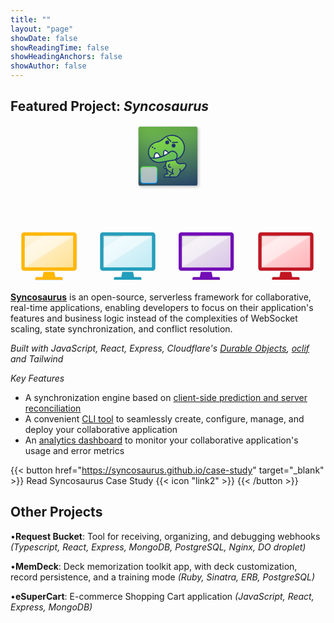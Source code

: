 ```yaml
---
title: ""
layout: "page"
showDate: false
showReadingTime: false
showHeadingAnchors: false
showAuthor: false
---
```


## Featured Project: _Syncosaurus_

<div>
  <svg cache-id="35648c84ab794c2a9876899c93990d21" id="eAv9aJqt6x31" xmlns="http://www.w3.org/2000/svg" xmlns:xlink="http://www.w3.org/1999/xlink" viewBox="0 0 800 400" shape-rendering="geometricPrecision" text-rendering="geometricPrecision"><defs><filter id="eAv9aJqt6x33-filter" x="-150%" width="400%" y="-150%" height="400%"><feGaussianBlur id="eAv9aJqt6x33-filter-drop-shadow-0-blur" in="SourceAlpha" stdDeviation="2,2"/><feOffset id="eAv9aJqt6x33-filter-drop-shadow-0-offset" dx="2" dy="2" result="tmp"/><feFlood id="eAv9aJqt6x33-filter-drop-shadow-0-flood" flood-color="rgba(0,0,0,0.2)"/><feComposite id="eAv9aJqt6x33-filter-drop-shadow-0-composite" operator="in" in2="tmp"/><feMerge id="eAv9aJqt6x33-filter-drop-shadow-0-merge" result="result"><feMergeNode id="eAv9aJqt6x33-filter-drop-shadow-0-merge-node-1"/><feMergeNode id="eAv9aJqt6x33-filter-drop-shadow-0-merge-node-2" in="SourceGraphic"/></feMerge><feGaussianBlur id="eAv9aJqt6x33-filter-inner-shadow-0-blur" in="result" stdDeviation="10,10"/><feOffset id="eAv9aJqt6x33-filter-inner-shadow-0-offset" dx="4" dy="4" result="tmp"/><feComposite id="eAv9aJqt6x33-filter-inner-shadow-0-composite" operator="arithmetic" k2="-1" k3="1" in2="SourceGraphic"/><feColorMatrix id="eAv9aJqt6x33-filter-inner-shadow-0-color-matrix" type="matrix" values="0 0 0 0 0 0 0 0 0 0 0 0 0 0 0 0 0 0 0.3 0"/><feMerge id="eAv9aJqt6x33-filter-inner-shadow-0-merge" result="result"><feMergeNode id="eAv9aJqt6x33-filter-inner-shadow-0-merge-node-1" in="result"/><feMergeNode id="eAv9aJqt6x33-filter-inner-shadow-0-merge-node-2"/></feMerge></filter><linearGradient id="eAv9aJqt6x33-fill" x1="0.276369" y1="-0.143921" x2="0.482639" y2="1.235259" spreadMethod="pad" gradientUnits="objectBoundingBox" gradientTransform="translate(0 0)"><stop id="eAv9aJqt6x33-fill-0" offset="0%" stop-color="#7dd249"/><stop id="eAv9aJqt6x33-fill-1" offset="100%" stop-color="#1d3370"/></linearGradient><linearGradient id="eAv9aJqt6x37-fill" x1="0.397084" y1="0.369357" x2="0.397084" y2="1" spreadMethod="pad" gradientUnits="objectBoundingBox" gradientTransform="translate(0 0)"><stop id="eAv9aJqt6x37-fill-0" offset="0%" stop-color="#67a25c"/><stop id="eAv9aJqt6x37-fill-1" offset="100%" stop-color="#66a15d"/></linearGradient><linearGradient id="eAv9aJqt6x39-fill" x1="0.45542" y1="0.923988" x2="0.34187" y2="0.226905" spreadMethod="pad" gradientUnits="objectBoundingBox" gradientTransform="translate(0 0)"><stop id="eAv9aJqt6x39-fill-0" offset="0%" stop-color="#649b5f"/><stop id="eAv9aJqt6x39-fill-1" offset="100%" stop-color="#7ed348"/></linearGradient><linearGradient id="eAv9aJqt6x312-fill" x1="0.487435" y1="-0.046329" x2="0.487435" y2="1" spreadMethod="pad" gradientUnits="objectBoundingBox" gradientTransform="translate(0 0)"><stop id="eAv9aJqt6x312-fill-0" offset="0%" stop-color="#6bab59"/><stop id="eAv9aJqt6x312-fill-1" offset="100%" stop-color="#66a05d"/></linearGradient><linearGradient id="eAv9aJqt6x314-fill" x1="0.34864" y1="0.226185" x2="0.586154" y2="0.959201" spreadMethod="pad" gradientUnits="objectBoundingBox" gradientTransform="translate(0 0)"><stop id="eAv9aJqt6x314-fill-0" offset="0%" stop-color="#7ed348"/><stop id="eAv9aJqt6x314-fill-1" offset="100%" stop-color="#61b85c"/></linearGradient><linearGradient id="eAv9aJqt6x339-stroke" x1="-0.295573" y1="-0.086988" x2="-0.295573" y2="0.913012" spreadMethod="pad" gradientUnits="objectBoundingBox" gradientTransform="translate(0 0)"><stop id="eAv9aJqt6x339-stroke-0" offset="1%" stop-color="#4ce816"/><stop id="eAv9aJqt6x339-stroke-1" offset="100%" stop-color="#008ff4"/></linearGradient><linearGradient id="eAv9aJqt6x345-stroke" x1="1.01628" y1="-0.04586" x2="1.039175" y2="1.104869" spreadMethod="pad" gradientUnits="objectBoundingBox" gradientTransform="translate(0 0)"><stop id="eAv9aJqt6x345-stroke-0" offset="0%" stop-color="#008ff4"/><stop id="eAv9aJqt6x345-stroke-1" offset="100%" stop-color="#68e839"/></linearGradient><linearGradient id="eAv9aJqt6x346-stroke" x1="1.01628" y1="-0.04586" x2="1.039175" y2="1.104869" spreadMethod="pad" gradientUnits="objectBoundingBox" gradientTransform="translate(0 0)"><stop id="eAv9aJqt6x346-stroke-0" offset="0%" stop-color="#008ff4"/><stop id="eAv9aJqt6x346-stroke-1" offset="100%" stop-color="#68e839"/></linearGradient><linearGradient id="eAv9aJqt6x347-stroke" x1="1.01628" y1="-0.04586" x2="1.039175" y2="1.104869" spreadMethod="pad" gradientUnits="objectBoundingBox" gradientTransform="translate(0 0)"><stop id="eAv9aJqt6x347-stroke-0" offset="0%" stop-color="#008ff4"/><stop id="eAv9aJqt6x347-stroke-1" offset="100%" stop-color="#68e839"/></linearGradient><linearGradient id="eAv9aJqt6x348-stroke" x1="1.01628" y1="-0.04586" x2="1.039175" y2="1.104869" spreadMethod="pad" gradientUnits="objectBoundingBox" gradientTransform="translate(0 0)"><stop id="eAv9aJqt6x348-stroke-0" offset="0%" stop-color="#008ff4"/><stop id="eAv9aJqt6x348-stroke-1" offset="100%" stop-color="#68e839"/></linearGradient><linearGradient id="eAv9aJqt6x349-stroke" x1="-0.295573" y1="-0.086988" x2="-0.295573" y2="0.913012" spreadMethod="pad" gradientUnits="objectBoundingBox" gradientTransform="translate(0 0)"><stop id="eAv9aJqt6x349-stroke-0" offset="1%" stop-color="#4ce816"/><stop id="eAv9aJqt6x349-stroke-1" offset="100%" stop-color="#008ff4"/></linearGradient><filter id="eAv9aJqt6x352-filter" x="-150%" width="400%" y="-150%" height="400%"><feGaussianBlur id="eAv9aJqt6x352-filter-drop-shadow-0-blur" in="SourceAlpha" stdDeviation="8,8"/><feOffset id="eAv9aJqt6x352-filter-drop-shadow-0-offset" dx="5" dy="5" result="tmp"/><feFlood id="eAv9aJqt6x352-filter-drop-shadow-0-flood" flood-color="rgba(0,0,0,0.3)"/><feComposite id="eAv9aJqt6x352-filter-drop-shadow-0-composite" operator="in" in2="tmp"/><feMerge id="eAv9aJqt6x352-filter-drop-shadow-0-merge" result="result"><feMergeNode id="eAv9aJqt6x352-filter-drop-shadow-0-merge-node-1"/><feMergeNode id="eAv9aJqt6x352-filter-drop-shadow-0-merge-node-2" in="SourceGraphic"/></feMerge></filter><filter id="eAv9aJqt6x353-filter" x="-150%" width="400%" y="-150%" height="400%"><feGaussianBlur id="eAv9aJqt6x353-filter-inner-shadow-0-blur" in="SourceAlpha" stdDeviation="2,2"/><feOffset id="eAv9aJqt6x353-filter-inner-shadow-0-offset" dx="2" dy="2" result="tmp"/><feComposite id="eAv9aJqt6x353-filter-inner-shadow-0-composite" operator="arithmetic" k2="-1" k3="1" in2="SourceGraphic"/><feColorMatrix id="eAv9aJqt6x353-filter-inner-shadow-0-color-matrix" type="matrix" values="0 0 0 0 1 0 0 0 0 1 0 0 0 0 1 0 0 0 0.24 0"/><feMerge id="eAv9aJqt6x353-filter-inner-shadow-0-merge" result="result"><feMergeNode id="eAv9aJqt6x353-filter-inner-shadow-0-merge-node-1" in="SourceGraphic"/><feMergeNode id="eAv9aJqt6x353-filter-inner-shadow-0-merge-node-2"/></feMerge><feGaussianBlur id="eAv9aJqt6x353-filter-drop-shadow-0-blur" in="result" stdDeviation="1,1"/><feOffset id="eAv9aJqt6x353-filter-drop-shadow-0-offset" dx="0" dy="0" result="tmp"/><feFlood id="eAv9aJqt6x353-filter-drop-shadow-0-flood" flood-color="rgba(0,0,0,0.3)"/><feComposite id="eAv9aJqt6x353-filter-drop-shadow-0-composite" operator="in" in2="tmp"/><feMerge id="eAv9aJqt6x353-filter-drop-shadow-0-merge" result="result"><feMergeNode id="eAv9aJqt6x353-filter-drop-shadow-0-merge-node-1"/><feMergeNode id="eAv9aJqt6x353-filter-drop-shadow-0-merge-node-2" in="result"/></feMerge></filter><linearGradient id="eAv9aJqt6x353-fill" x1="0" y1="0" x2="0.98913" y2="1" spreadMethod="pad" gradientUnits="objectBoundingBox" gradientTransform="translate(0 0)"><stop id="eAv9aJqt6x353-fill-0" offset="0%" stop-color="#fff6df"/><stop id="eAv9aJqt6x353-fill-1" offset="100%" stop-color="#ffe194"/></linearGradient><linearGradient id="eAv9aJqt6x354-fill" x1="0" y1="0" x2="0.98913" y2="1" spreadMethod="pad" gradientUnits="objectBoundingBox" gradientTransform="translate(0 0)"><stop id="eAv9aJqt6x354-fill-0" offset="17.8259%" stop-color="rgba(255,255,255,0)"/><stop id="eAv9aJqt6x354-fill-1" offset="20.901%" stop-color="#fff"/><stop id="eAv9aJqt6x354-fill-2" offset="49.0384%" stop-color="#fff"/><stop id="eAv9aJqt6x354-fill-3" offset="52.4724%" stop-color="rgba(255,255,255,0)"/></linearGradient><filter id="eAv9aJqt6x356-filter" x="-150%" width="400%" y="-150%" height="400%"><feGaussianBlur id="eAv9aJqt6x356-filter-drop-shadow-0-blur" in="SourceAlpha" stdDeviation="8,8"/><feOffset id="eAv9aJqt6x356-filter-drop-shadow-0-offset" dx="5" dy="5" result="tmp"/><feFlood id="eAv9aJqt6x356-filter-drop-shadow-0-flood" flood-color="rgba(0,0,0,0.3)"/><feComposite id="eAv9aJqt6x356-filter-drop-shadow-0-composite" operator="in" in2="tmp"/><feMerge id="eAv9aJqt6x356-filter-drop-shadow-0-merge" result="result"><feMergeNode id="eAv9aJqt6x356-filter-drop-shadow-0-merge-node-1"/><feMergeNode id="eAv9aJqt6x356-filter-drop-shadow-0-merge-node-2" in="SourceGraphic"/></feMerge></filter><filter id="eAv9aJqt6x357-filter" x="-150%" width="400%" y="-150%" height="400%"><feGaussianBlur id="eAv9aJqt6x357-filter-inner-shadow-0-blur" in="SourceAlpha" stdDeviation="2,2"/><feOffset id="eAv9aJqt6x357-filter-inner-shadow-0-offset" dx="2" dy="2" result="tmp"/><feComposite id="eAv9aJqt6x357-filter-inner-shadow-0-composite" operator="arithmetic" k2="-1" k3="1" in2="SourceGraphic"/><feColorMatrix id="eAv9aJqt6x357-filter-inner-shadow-0-color-matrix" type="matrix" values="0 0 0 0 0 0 0 0 0 0 0 0 0 0 0 0 0 0 0.3 0"/><feMerge id="eAv9aJqt6x357-filter-inner-shadow-0-merge" result="result"><feMergeNode id="eAv9aJqt6x357-filter-inner-shadow-0-merge-node-1" in="SourceGraphic"/><feMergeNode id="eAv9aJqt6x357-filter-inner-shadow-0-merge-node-2"/></feMerge><feGaussianBlur id="eAv9aJqt6x357-filter-drop-shadow-0-blur" in="result" stdDeviation="1,1"/><feOffset id="eAv9aJqt6x357-filter-drop-shadow-0-offset" dx="0" dy="0" result="tmp"/><feFlood id="eAv9aJqt6x357-filter-drop-shadow-0-flood" flood-color="rgba(0,0,0,0.4)"/><feComposite id="eAv9aJqt6x357-filter-drop-shadow-0-composite" operator="in" in2="tmp"/><feMerge id="eAv9aJqt6x357-filter-drop-shadow-0-merge" result="result"><feMergeNode id="eAv9aJqt6x357-filter-drop-shadow-0-merge-node-1"/><feMergeNode id="eAv9aJqt6x357-filter-drop-shadow-0-merge-node-2" in="result"/></feMerge></filter><linearGradient id="eAv9aJqt6x357-fill" x1="0" y1="0" x2="0.98913" y2="1" spreadMethod="pad" gradientUnits="objectBoundingBox" gradientTransform="translate(0 0)"><stop id="eAv9aJqt6x357-fill-0" offset="0%" stop-color="#e8f9fd"/><stop id="eAv9aJqt6x357-fill-1" offset="100%" stop-color="#c3ebf4"/></linearGradient><linearGradient id="eAv9aJqt6x358-fill" x1="0" y1="0" x2="0.98913" y2="1" spreadMethod="pad" gradientUnits="objectBoundingBox" gradientTransform="translate(0 0)"><stop id="eAv9aJqt6x358-fill-0" offset="17.8259%" stop-color="rgba(255,255,255,0)"/><stop id="eAv9aJqt6x358-fill-1" offset="20.901%" stop-color="#fff"/><stop id="eAv9aJqt6x358-fill-2" offset="49.0384%" stop-color="#fff"/><stop id="eAv9aJqt6x358-fill-3" offset="52.4724%" stop-color="rgba(255,255,255,0)"/></linearGradient><filter id="eAv9aJqt6x360-filter" x="-150%" width="400%" y="-150%" height="400%"><feGaussianBlur id="eAv9aJqt6x360-filter-drop-shadow-0-blur" in="SourceAlpha" stdDeviation="8,8"/><feOffset id="eAv9aJqt6x360-filter-drop-shadow-0-offset" dx="5" dy="5" result="tmp"/><feFlood id="eAv9aJqt6x360-filter-drop-shadow-0-flood" flood-color="rgba(0,0,0,0.3)"/><feComposite id="eAv9aJqt6x360-filter-drop-shadow-0-composite" operator="in" in2="tmp"/><feMerge id="eAv9aJqt6x360-filter-drop-shadow-0-merge" result="result"><feMergeNode id="eAv9aJqt6x360-filter-drop-shadow-0-merge-node-1"/><feMergeNode id="eAv9aJqt6x360-filter-drop-shadow-0-merge-node-2" in="SourceGraphic"/></feMerge></filter><filter id="eAv9aJqt6x361-filter" x="-150%" width="400%" y="-150%" height="400%"><feGaussianBlur id="eAv9aJqt6x361-filter-inner-shadow-0-blur" in="SourceAlpha" stdDeviation="2,2"/><feOffset id="eAv9aJqt6x361-filter-inner-shadow-0-offset" dx="2" dy="2" result="tmp"/><feComposite id="eAv9aJqt6x361-filter-inner-shadow-0-composite" operator="arithmetic" k2="-1" k3="1" in2="SourceGraphic"/><feColorMatrix id="eAv9aJqt6x361-filter-inner-shadow-0-color-matrix" type="matrix" values="0 0 0 0 0 0 0 0 0 0 0 0 0 0 0 0 0 0 0.3 0"/><feMerge id="eAv9aJqt6x361-filter-inner-shadow-0-merge" result="result"><feMergeNode id="eAv9aJqt6x361-filter-inner-shadow-0-merge-node-1" in="SourceGraphic"/><feMergeNode id="eAv9aJqt6x361-filter-inner-shadow-0-merge-node-2"/></feMerge><feGaussianBlur id="eAv9aJqt6x361-filter-drop-shadow-0-blur" in="result" stdDeviation="1,1"/><feOffset id="eAv9aJqt6x361-filter-drop-shadow-0-offset" dx="0" dy="0" result="tmp"/><feFlood id="eAv9aJqt6x361-filter-drop-shadow-0-flood" flood-color="rgba(0,0,0,0.4)"/><feComposite id="eAv9aJqt6x361-filter-drop-shadow-0-composite" operator="in" in2="tmp"/><feMerge id="eAv9aJqt6x361-filter-drop-shadow-0-merge" result="result"><feMergeNode id="eAv9aJqt6x361-filter-drop-shadow-0-merge-node-1"/><feMergeNode id="eAv9aJqt6x361-filter-drop-shadow-0-merge-node-2" in="result"/></feMerge></filter><linearGradient id="eAv9aJqt6x361-fill" x1="0" y1="0" x2="0.98913" y2="1" spreadMethod="pad" gradientUnits="objectBoundingBox" gradientTransform="translate(0 0)"><stop id="eAv9aJqt6x361-fill-0" offset="0%" stop-color="#f0eef1"/><stop id="eAv9aJqt6x361-fill-1" offset="100%" stop-color="#dac7e8"/></linearGradient><linearGradient id="eAv9aJqt6x362-fill" x1="0" y1="0" x2="0.98913" y2="1" spreadMethod="pad" gradientUnits="objectBoundingBox" gradientTransform="translate(0 0)"><stop id="eAv9aJqt6x362-fill-0" offset="17.8259%" stop-color="rgba(255,255,255,0)"/><stop id="eAv9aJqt6x362-fill-1" offset="20.901%" stop-color="#fff"/><stop id="eAv9aJqt6x362-fill-2" offset="49.0384%" stop-color="#fff"/><stop id="eAv9aJqt6x362-fill-3" offset="52.4724%" stop-color="rgba(255,255,255,0)"/></linearGradient><filter id="eAv9aJqt6x364-filter" x="-150%" width="400%" y="-150%" height="400%"><feGaussianBlur id="eAv9aJqt6x364-filter-drop-shadow-0-blur" in="SourceAlpha" stdDeviation="8,8"/><feOffset id="eAv9aJqt6x364-filter-drop-shadow-0-offset" dx="5" dy="5" result="tmp"/><feFlood id="eAv9aJqt6x364-filter-drop-shadow-0-flood" flood-color="rgba(0,0,0,0.3)"/><feComposite id="eAv9aJqt6x364-filter-drop-shadow-0-composite" operator="in" in2="tmp"/><feMerge id="eAv9aJqt6x364-filter-drop-shadow-0-merge" result="result"><feMergeNode id="eAv9aJqt6x364-filter-drop-shadow-0-merge-node-1"/><feMergeNode id="eAv9aJqt6x364-filter-drop-shadow-0-merge-node-2" in="SourceGraphic"/></feMerge></filter><filter id="eAv9aJqt6x365-filter" x="-150%" width="400%" y="-150%" height="400%"><feGaussianBlur id="eAv9aJqt6x365-filter-inner-shadow-0-blur" in="SourceAlpha" stdDeviation="2,2"/><feOffset id="eAv9aJqt6x365-filter-inner-shadow-0-offset" dx="2" dy="2" result="tmp"/><feComposite id="eAv9aJqt6x365-filter-inner-shadow-0-composite" operator="arithmetic" k2="-1" k3="1" in2="SourceGraphic"/><feColorMatrix id="eAv9aJqt6x365-filter-inner-shadow-0-color-matrix" type="matrix" values="0 0 0 0 0 0 0 0 0 0 0 0 0 0 0 0 0 0 0.3 0"/><feMerge id="eAv9aJqt6x365-filter-inner-shadow-0-merge" result="result"><feMergeNode id="eAv9aJqt6x365-filter-inner-shadow-0-merge-node-1" in="SourceGraphic"/><feMergeNode id="eAv9aJqt6x365-filter-inner-shadow-0-merge-node-2"/></feMerge><feGaussianBlur id="eAv9aJqt6x365-filter-drop-shadow-0-blur" in="result" stdDeviation="1,1"/><feOffset id="eAv9aJqt6x365-filter-drop-shadow-0-offset" dx="0" dy="0" result="tmp"/><feFlood id="eAv9aJqt6x365-filter-drop-shadow-0-flood" flood-color="rgba(0,0,0,0.4)"/><feComposite id="eAv9aJqt6x365-filter-drop-shadow-0-composite" operator="in" in2="tmp"/><feMerge id="eAv9aJqt6x365-filter-drop-shadow-0-merge" result="result"><feMergeNode id="eAv9aJqt6x365-filter-drop-shadow-0-merge-node-1"/><feMergeNode id="eAv9aJqt6x365-filter-drop-shadow-0-merge-node-2" in="result"/></feMerge></filter><linearGradient id="eAv9aJqt6x365-fill" x1="0" y1="0" x2="0.98913" y2="1" spreadMethod="pad" gradientUnits="objectBoundingBox" gradientTransform="translate(0 0)"><stop id="eAv9aJqt6x365-fill-0" offset="0%" stop-color="#ffe5e5"/><stop id="eAv9aJqt6x365-fill-1" offset="100%" stop-color="#ffb5ba"/></linearGradient><linearGradient id="eAv9aJqt6x366-fill" x1="0" y1="0" x2="0.98913" y2="1" spreadMethod="pad" gradientUnits="objectBoundingBox" gradientTransform="translate(0 0)"><stop id="eAv9aJqt6x366-fill-0" offset="17.8259%" stop-color="rgba(255,255,255,0)"/><stop id="eAv9aJqt6x366-fill-1" offset="20.901%" stop-color="#fff"/><stop id="eAv9aJqt6x366-fill-2" offset="49.0384%" stop-color="#fff"/><stop id="eAv9aJqt6x366-fill-3" offset="52.4724%" stop-color="rgba(255,255,255,0)"/></linearGradient></defs><g transform="matrix(1.5 0 0 1.5 317.5-4.258732)"><rect width="100" height="100" rx="3" ry="3" transform="translate(5 5)" filter="url(#eAv9aJqt6x33-filter)" fill="url(#eAv9aJqt6x33-fill)" stroke="#a7b7bf" stroke-width="0.4"/><g transform="matrix(.25 0 0 0.25-18.942959 0.886473)"><path d="M277.4,281.3c0,0-12.7,6.9-9.1,13.8c3.7,6.9,14.2,5.2,14.2,5.2l-5.1-19Z" fill="#7ed348"/><path d="M282.6,304c-2.2.3-13.2,1.2-17.6-7.2-4.2-7.9,4.7-15.5,10.5-18.7c1.7-.9,4-.3,5,1.4.9,1.7.3,4-1.4,5-3.4,1.8-9,6.4-7.6,9c2.4,4.4,10.3,3.3,10.4,3.3c2-.3,3.8,1,4.2,3c.3,2-1,3.8-3,4.2-.2-.1-.3,0-.5,0Z" fill="#1d3370"/><path d="M342.5,317.2c0-15.7-13.3-28.4-29.2-27.3-13.3.8-24.3,11.5-25.5,24.7-.8,8.3,2.2,15.9,7.4,21.4v0c-32.1,0-24.4,21.3-24.4,21.3h41.4c4.5,0,8.7-2.1,11.4-5.8l12.5-16.8v0c4.1-4.8,6.4-10.9,6.4-17.5Z" fill="url(#eAv9aJqt6x37-fill)"/><path d="M312.3,360.8h-41.4c-1.5,0-2.9-.9-3.4-2.4-.1-.4-3.3-9.2,2-16.7c3.5-5.1,9.9-8.1,18.8-9.2-3.2-5.5-4.6-11.9-4-18.4c1.4-15,13.8-27.1,28.8-28c8.7-.6,16.9,2.4,23.3,8.3c6.2,5.9,9.8,14.1,9.8,22.6c0,7.2-2.5,14.2-7.1,19.7l-12.4,16.7c-3.4,4.7-8.8,7.4-14.4,7.4Zm-38.6-7.2h38.5c3.4,0,6.5-1.6,8.5-4.3l12.5-16.8c0,0,.1-.1.1-.1c3.5-4.2,5.5-9.6,5.5-15.2c0-6.7-2.7-12.8-7.5-17.3-4.9-4.5-11.2-6.8-17.8-6.4-11.5.8-21.1,10-22.1,21.5-.6,6.9,1.6,13.5,6.4,18.6c1,1,1.3,2.6.7,3.9s-1.9,2.2-3.4,2.2c-10,0-16.9,2.2-19.8,6.4-1.7,2.4-1.8,5.4-1.6,7.5Z" fill="#1d3370"/><path d="M347.2,240.5l6.4,13.1c4.5,9.3,14.4,14.8,24.6,13.8l24.5-2.3c11.2-1,18.9,11,13.3,20.7-11.6,20-33.9,45.9-71.2,45.4-60.8-.8-89.4-57.3-40.9-100.5" fill="url(#eAv9aJqt6x39-fill)"/><path d="M345.9,334.9c-.4,0-.8,0-1.2,0-15.8-.2-30.4-4.2-42.1-11.3-11.3-7-19.5-16.7-23.7-28-4-10.6-4.2-22.2-.7-33.5c3.8-12.2,11.6-23.6,23.2-33.9c1.5-1.3,3.8-1.2,5.1.3s1.2,3.8-.3,5.1c-10.6,9.4-17.7,19.8-21.1,30.6-3.1,9.8-2.9,19.8.5,28.8c3.7,9.8,10.9,18.2,20.8,24.4c10.6,6.5,23.8,10.1,38.4,10.3.3,0,.7,0,1,0c19.3,0,46.2-7.7,67-43.6c1.9-3.4,1.8-7.3-.2-10.6-2.1-3.3-5.7-5.1-9.5-4.7l-24.5,2.3c-11.7,1.1-23-5.3-28.2-15.8L344,242.2c-.9-1.8-.1-4,1.7-4.9s4-.1,4.9,1.7l6.4,13.1c3.9,7.9,12.3,12.6,21.1,11.8l24.5-2.3c6.6-.6,12.8,2.5,16.3,8s3.7,12.5.4,18.1c-7.6,13-16.6,23.6-26.9,31.4-13.9,10.5-29.4,15.8-46.5,15.8Z" fill="#1d3370"/><path d="M308.4,294.1c-4,0-8.7-1-11.9-5.3-5.4-7.2,2.3-16.1,7.6-20.1c1.6-1.2,3.9-.9,5.1.7s.9,3.9-.7,5.1c-3,2.3-7.9,7.6-6.2,10c3,4,10.7,1.7,10.8,1.7c1.9-.6,4,.5,4.5,2.4.6,1.9-.4,3.9-2.4,4.5-.1.1-3.1,1-6.8,1Z" fill="#1d3370"/><path d="M328.9,303c-2.1,3.4-3.5,7.4-3.9,11.6-.8,8.3,2.2,15.9,7.4,21.4v0c-32.1,0-24.4,21.3-24.4,21.3h41.4c4.5,0,8.7-2.1,11.4-5.8l12.5-16.8v0c4-4.8,6.3-10.9,6.3-17.5c0-5.1-1.4-10-3.9-14.1" fill="url(#eAv9aJqt6x312-fill)"/><path d="M349.5,360.8h-41.5c-1.5,0-2.9-.9-3.4-2.4-.1-.4-3.3-9.2,2-16.7c3.5-5.1,9.9-8.1,18.8-9.2-3.2-5.5-4.6-11.9-4-18.4.4-4.6,1.9-9.2,4.4-13.2c1-1.7,3.3-2.3,5-1.2c1.7,1,2.3,3.3,1.2,5-1.9,3.1-3,6.5-3.4,10.1-.6,6.9,1.6,13.5,6.4,18.6c1,1,1.3,2.6.7,3.9s-1.9,2.2-3.4,2.2c-10,0-16.9,2.2-19.8,6.4-1.8,2.6-1.9,5.6-1.7,7.6h38.5c3.4,0,6.5-1.6,8.5-4.3l12.5-16.8c0,0,.1-.1.1-.1c3.5-4.2,5.5-9.6,5.5-15.2c0-4.3-1.2-8.5-3.4-12.2-1-1.7-.5-4,1.2-5s4-.5,5,1.2c2.9,4.8,4.4,10.3,4.4,16c0,7.2-2.5,14.2-7.1,19.7l-12.4,16.7c-3.1,4.6-8.5,7.3-14.1,7.3Z" fill="#1d3370"/><path d="M405.5,143.9c8.8,46.9-22.7,91.7-69.6,99.3l-91.4,15c-39,6.3-75.7-20.9-80.5-60.6-4.3-36,20.2-69.7,55.7-76.7.3,0,.6-.1.8-.1c16.3-3,31.2-10.7,43.1-22.2c12.6-12.2,29.2-20.6,48.2-23c44.2-5.6,85.6,24.6,93.7,68.3Z" transform="translate(0 0.000001)" fill="url(#eAv9aJqt6x314-fill)"/><path d="M233.1,262.8c-15.8,0-31-5.1-43.9-14.7-16.1-12.1-26.3-29.9-28.7-49.9-4.6-37.9,21.1-73.3,58.5-80.7.3,0,.5-.1.8-.1c15.5-2.9,29.8-10.3,41.2-21.3c13.8-13.3,31.2-21.6,50.3-24v0c22.3-2.8,44.7,3,63,16.3c18.3,13.4,30.7,32.9,34.8,54.9c4.4,23.6-.7,47.4-14.5,67.1s-34.4,32.6-58.1,36.5l-91.4,15c-4,.6-8,.9-12,.9ZM312.3,79.1v0c-17.6,2.2-33.5,9.9-46.2,22-12.5,12-28,20.1-44.9,23.2-.2,0-.5.1-.7.1-33.7,6.7-56.9,38.6-52.8,72.7c2.2,18.1,11.4,34.1,25.9,45c14.5,11,32.4,15.3,50.4,12.4l91.4-15c21.7-3.5,40.7-15.4,53.3-33.5c12.7-18,17.4-39.9,13.3-61.6-3.8-20.3-15.2-38.1-32-50.4-16.8-12.1-37.3-17.4-57.7-14.9Z" fill="#1d3370"/><ellipse rx="13.1" ry="13.1" transform="translate(333.700012 144.600006)" fill="#1d3370"/><ellipse rx="13.1" ry="13.1" transform="translate(290.299988 123.099998)" fill="#1d3370"/><ellipse rx="5" ry="5" transform="translate(191.100006 156.100006)" fill="#1d3370"/><path d="M347.1,244.3c-.8,0-1.6-.2-2.3-.8-1.6-1.2-1.8-3.5-.6-5.1c6.8-8.5,10.3-17.3,10.1-25.4-.2-8.7-4.5-14.6-8-18-9.3-9-25.9-12.2-37.7-2.1-1.5,1.3-3.8,1.1-5.1-.4s-1.1-3.8.4-5.1c6.8-5.8,15.6-8.6,24.6-7.8c8.5.7,16.6,4.3,22.8,10.3c6.4,6.2,10,14.4,10.2,23c.3,9.8-3.8,20.3-11.7,30.1-.6.9-1.7,1.3-2.7,1.3Z" fill="#1d3370"/><ellipse rx="5" ry="5" transform="translate(205.899994 164.399994)" fill="#1d3370"/><path d="M205.4,225.5c0,0,.3-26.7,11.7-28.7s22.5,23.1,22.5,23.1-3.1,3.4-17.1,5.6c-14,2.3-17.1,0-17.1,0Z" fill="#fff"/><path d="M265.5,210.4c0,0,.3-29.4,6.8-31c6.6-1.7,26.5,13.4,26.5,13.4s-10.1,9.8-15.8,13.1c-5.6,3.3-17.5,4.5-17.5,4.5Z" fill="#fff"/><path d="M199.6,232.9c-8.7,0-17.3-.8-25.8-2.4-2-.4-3.3-2.3-2.9-4.2.4-2,2.3-3.3,4.2-2.9c15.8,3,32.4,3.1,49.3,0c13.6-2.4,27.4-6.8,41-13c23.3-10.6,38.3-23,38.4-23.1c1.5-1.3,3.8-1.1,5.1.5c1.3,1.5,1.1,3.8-.4,5.1-.6.5-15.7,13.1-39.9,24.1-14.2,6.5-28.6,11-42.8,13.6-8.8,1.5-17.5,2.3-26.2,2.3Z" fill="#1d3370"/><path d="M201.7,232.9c-2,0-3.6-1.6-3.6-3.6c0-.3-.1-8.6,1.7-17.5c2.6-12.9,7.9-20.3,15.7-22.1s15.8,3.1,23.7,14.7c5.4,7.9,8.8,16.1,8.9,16.5.8,1.8-.1,4-2,4.7-1.8.8-4-.1-4.7-2-3.2-7.7-14.4-29.1-24.2-26.8-10,2.3-11.9,24.7-11.8,32.4c0,2-1.6,3.7-3.7,3.7c0,0,0,0,0,0Z" fill="#1d3370"/><path d="M267,217.3c-1.8,0-3.4-1.4-3.6-3.2c0-.3-.9-8.2-.6-16.8.5-12.8,3.4-20.2,8.8-22.7s12.4,0,20.8,7.4c5.6,5,10,10.3,10.1,10.6c1.2,1.6,1,3.9-.6,5.1s-3.9,1-5.1-.6c0,0-4.2-5.2-9.3-9.7-5.7-5-10.5-7.3-13-6.2-1.9.8-4.2,5.6-4.5,16.3-.3,8,.6,15.6.6,15.6.2,2-1.2,3.8-3.2,4-.1.2-.2.2-.4.2Z" fill="#1d3370"/><path d="M297.569022,124.110329l23.469592,23.482067" transform="matrix(.688554-.725185 0.725185 0.688554 31.889467 253.861593)" fill="none" stroke="#1d3370" stroke-width="8" stroke-linecap="round"/><path d="M297.569022,124.110329l23.469592,23.482067" transform="matrix(.999829 0.018492-.018492 0.999829-3.46764-36.913658)" fill="none" stroke="#1d3370" stroke-width="8" stroke-linecap="round"/></g></g><g id="eAv9aJqt6x328" transform="translate(0 0.000001)"><g><g transform="translate(.000001 0)"><path id="eAv9aJqt6x331" d="M50.036087,266.951228L329.687499,157.924065" fill="none" stroke="#ffbc14" stroke-width="3" stroke-linecap="round" stroke-dashoffset="300.16" stroke-dasharray="300.16"/></g><g transform="translate(.000001 0)"><path id="eAv9aJqt6x333" d="M251.515624,266.951227L373.76056,157.924065" transform="translate(.000001 0.000001)" fill="none" stroke="#2aa3c0" stroke-width="3" stroke-linecap="round" stroke-dashoffset="163.81" stroke-dasharray="163.81"/></g><g transform="translate(.000001 0)"><path id="eAv9aJqt6x335" d="M451.10958,266.951228L424.075683,157.924066" fill="none" stroke="#740fb6" stroke-width="3" stroke-linecap="round" stroke-dashoffset="112.33" stroke-dasharray="112.33"/></g><g><path id="eAv9aJqt6x337" d="M651.70927,266.951217L451.109581,157.924065" fill="none" stroke="#c42e3a" stroke-width="3" stroke-linecap="round" stroke-dashoffset="228.32" stroke-dasharray="228.32"/></g></g><g id="eAv9aJqt6x338" transform="translate(.000001 0)"><rect width="42.194518" height="42.194518" rx="7" ry="7" transform="translate(330.328543 104.932841)" fill="rgba(255,255,255,0.6)" stroke="url(#eAv9aJqt6x339-stroke)" stroke-width="2"/><rect id="eAv9aJqt6x340" width="42.194518" height="42.194518" rx="12" ry="12" transform="matrix(0 0 0 0 341.689757 135.414141)" fill="#7512b6" stroke="#52107e" stroke-width="2"/><rect id="eAv9aJqt6x341" width="42.194518" height="42.194518" rx="12" ry="12" transform="matrix(0 0 0 0 360.53007 135.414141)" fill="#c21b28" stroke="#73121a" stroke-width="2"/><rect id="eAv9aJqt6x342" width="42.194518" height="42.194518" rx="12" ry="12" transform="matrix(0 0 0 0 360.53007 116.316882)" fill="#27a1bf" stroke="#1b697c" stroke-width="2"/><rect id="eAv9aJqt6x343" width="42.194518" height="42.194518" rx="12" ry="12" transform="matrix(0 0 0 0 341.689757 116.316882)" fill="#fb1" stroke="#b68a1c" stroke-width="2"/></g><g transform="translate(.000001 0.000001)"><path id="eAv9aJqt6x345" d="M349.073798,157.924066L98.930174,266.951228" fill="none" stroke="url(#eAv9aJqt6x345-stroke)" stroke-width="3" stroke-linecap="round" stroke-dashoffset="272.88" stroke-dasharray="272.88"/><path id="eAv9aJqt6x346" d="M389.463019,157.924066L298.873065,266.951217" fill="none" stroke="url(#eAv9aJqt6x346-stroke)" stroke-width="3" stroke-linecap="round" stroke-dashoffset="141.76" stroke-dasharray="141.76"/><path id="eAv9aJqt6x347" d="M437.592633,157.924066L500.06702,266.951217" fill="none" stroke="url(#eAv9aJqt6x347-stroke)" stroke-width="3" stroke-linecap="round" stroke-dashoffset="125.66" stroke-dasharray="125.66"/><path id="eAv9aJqt6x348" d="M468.829826,157.924066L700.666709,266.951217" fill="none" stroke="url(#eAv9aJqt6x348-stroke)" stroke-width="3" stroke-linecap="round" stroke-dashoffset="256.2" stroke-dasharray="256.2"/></g></g><rect id="eAv9aJqt6x349" width="42.194518" height="42.194518" rx="7" ry="7" transform="translate(330.328543 104.932841)" opacity="0" fill="rgba(255,255,255,0.6)" stroke="url(#eAv9aJqt6x349-stroke)" stroke-width="2"/><g transform="translate(-1.232735-.000045)"><g transform="matrix(.603086 0 0 0.603086-40.293056-99.155434)"><path d="M346.64,1030.4h117.33c3.6094,0,6.6562-2.5312,7.3594-6.0469l19.453-99.844h218.48l19.453,99.844c.70312,3.5625,3.75,6.0469,7.3594,6.0469h117.33c29.953,0,25.969,31.828,25.969,51.938h-558.71c0-20.109-3.9844-51.938,25.969-51.938h.0072Zm764.58-912.74c28.219,0,51.281,23.109,51.281,51.281v679.26c0,28.219-23.109,51.281-51.281,51.281h-1022.4c-28.172,0-51.281-23.062-51.281-51.281v-679.26c0-28.219,23.109-51.281,51.281-51.281h1022.4Zm-17.719,69.703h-987v642.42h987v-642.42Z" transform="matrix(.206263 0 0 0.206262 107.089442 591.077516)" filter="url(#eAv9aJqt6x352-filter)" fill="#ffb703" fill-rule="evenodd"/><path d="M28.631374,420.431528l203.581581.000001v132.506833h-203.581581v-132.506834Z" transform="translate(100.427249 209.059543)" filter="url(#eAv9aJqt6x353-filter)" fill="url(#eAv9aJqt6x353-fill)" stroke-width="4"/><path d="M28.631374,420.431528l203.581581.000001v132.506833h-203.581581v-132.506834Z" transform="translate(100.427249 209.059543)" opacity="0.5" fill="url(#eAv9aJqt6x354-fill)" stroke-width="4"/></g><g transform="matrix(.603086 0 0 0.603086-23.555046-99.155464)"><path d="M346.64,1030.4h117.33c3.6094,0,6.6562-2.5312,7.3594-6.0469l19.453-99.844h218.48l19.453,99.844c.70312,3.5625,3.75,6.0469,7.3594,6.0469h117.33c29.953,0,25.969,31.828,25.969,51.938h-558.71c0-20.109-3.9844-51.938,25.969-51.938h.0072Zm764.58-912.74c28.219,0,51.281,23.109,51.281,51.281v679.26c0,28.219-23.109,51.281-51.281,51.281h-1022.4c-28.172,0-51.281-23.062-51.281-51.281v-679.26c0-28.219,23.109-51.281,51.281-51.281h1022.4Zm-17.719,69.703h-987v642.42h987v-642.42Z" transform="matrix(.206263 0 0 0.206262 410.868435 591.077516)" filter="url(#eAv9aJqt6x356-filter)" fill="#219ebc" fill-rule="evenodd"/><path d="M28.631374,420.431528l203.581581.000001v132.506833h-203.581581v-132.506834Z" transform="translate(404.21015 208.860326)" filter="url(#eAv9aJqt6x357-filter)" fill="url(#eAv9aJqt6x357-fill)" stroke-width="4"/><path d="M28.631374,420.431528l203.581581.000001v132.506833h-203.581581v-132.506834Z" transform="translate(404.208195 209.059543)" opacity="0.5" fill="url(#eAv9aJqt6x358-fill)" stroke-width="4"/></g><g transform="matrix(.603086 0 0 0.603086-7.381344-99.155456)"><path d="M346.64,1030.4h117.33c3.6094,0,6.6562-2.5312,7.3594-6.0469l19.453-99.844h218.48l19.453,99.844c.70312,3.5625,3.75,6.0469,7.3594,6.0469h117.33c29.953,0,25.969,31.828,25.969,51.938h-558.71c0-20.109-3.9844-51.938,25.969-51.938h.0072Zm764.58-912.74c28.219,0,51.281,23.109,51.281,51.281v679.26c0,28.219-23.109,51.281-51.281,51.281h-1022.4c-28.172,0-51.281-23.062-51.281-51.281v-679.26c0-28.219,23.109-51.281,51.281-51.281h1022.4Zm-17.719,69.703h-987v642.42h987v-642.42Z" transform="matrix(.206263 0 0 0.206262 714.647435 591.077516)" filter="url(#eAv9aJqt6x360-filter)" fill="#7209b7" fill-rule="evenodd"/><path d="M28.631374,420.431528l203.581581.000001v132.506833h-203.581581v-132.506834Z" transform="translate(707.987187 209.392211)" filter="url(#eAv9aJqt6x361-filter)" fill="url(#eAv9aJqt6x361-fill)" stroke-width="4"/><path d="M28.631374,420.431528l203.581581.000001v132.506833h-203.581581v-132.506834Z" transform="translate(707.987188 209.059543)" opacity="0.5" fill="url(#eAv9aJqt6x362-fill)" stroke-width="4"/></g><g transform="matrix(.603086 0 0 0.603086 194.890068-99.15545)"><path d="M346.64,1030.4h117.33c3.6094,0,6.6562-2.5312,7.3594-6.0469l19.453-99.844h218.48l19.453,99.844c.70312,3.5625,3.75,6.0469,7.3594,6.0469h117.33c29.953,0,25.969,31.828,25.969,51.938h-558.71c0-20.109-3.9844-51.938,25.969-51.938h.0072Zm764.58-912.74c28.219,0,51.281,23.109,51.281,51.281v679.26c0,28.219-23.109,51.281-51.281,51.281h-1022.4c-28.172,0-51.281-23.062-51.281-51.281v-679.26c0-28.219,23.109-51.281,51.281-51.281h1022.4Zm-17.719,69.703h-987v642.42h987v-642.42Z" transform="matrix(.206263 0 0 0.206262 714.647428 591.077516)" filter="url(#eAv9aJqt6x364-filter)" fill="#c21622" fill-rule="evenodd"/><path d="M28.631374,420.431528l203.581581.000001v132.506833h-203.581581v-132.506834Z" transform="translate(707.987187 209.392211)" filter="url(#eAv9aJqt6x365-filter)" fill="url(#eAv9aJqt6x365-fill)" stroke-width="4"/><path d="M28.631374,420.431528l203.581581.000001v132.506833h-203.581581v-132.506834Z" transform="translate(707.987188 209.059543)" opacity="0.5" fill="url(#eAv9aJqt6x366-fill)" stroke-width="4"/></g></g>
<script><![CDATA[
!function(t,e){"object"==typeof exports&&"undefined"!=typeof module?module.exports=e():"function"==typeof __SVGATOR_DEFINE__&&__SVGATOR_DEFINE__.amd?__SVGATOR_DEFINE__(e):((t="undefined"!=typeof globalThis?globalThis:t||self).__SVGATOR_PLAYER__=t.__SVGATOR_PLAYER__||{},t.__SVGATOR_PLAYER__["91c80d77"]=e())}(this,(function(){"use strict";function t(t,e){var n=Object.keys(t);if(Object.getOwnPropertySymbols){var r=Object.getOwnPropertySymbols(t);e&&(r=r.filter((function(e){return Object.getOwnPropertyDescriptor(t,e).enumerable}))),n.push.apply(n,r)}return n}function e(e){for(var n=1;n<arguments.length;n++){var r=null!=arguments[n]?arguments[n]:{};n%2?t(Object(r),!0).forEach((function(t){u(e,t,r[t])})):Object.getOwnPropertyDescriptors?Object.defineProperties(e,Object.getOwnPropertyDescriptors(r)):t(Object(r)).forEach((function(t){Object.defineProperty(e,t,Object.getOwnPropertyDescriptor(r,t))}))}return e}function n(t){return(n="function"==typeof Symbol&&"symbol"==typeof Symbol.iterator?function(t){return typeof t}:function(t){return t&&"function"==typeof Symbol&&t.constructor===Symbol&&t!==Symbol.prototype?"symbol":typeof t})(t)}function r(t,e){if(!(t instanceof e))throw new TypeError("Cannot call a class as a function")}function i(t,e){for(var n=0;n<e.length;n++){var r=e[n];r.enumerable=r.enumerable||!1,r.configurable=!0,"value"in r&&(r.writable=!0),Object.defineProperty(t,r.key,r)}}function o(t,e,n){return e&&i(t.prototype,e),n&&i(t,n),t}function u(t,e,n){return e in t?Object.defineProperty(t,e,{value:n,enumerable:!0,configurable:!0,writable:!0}):t[e]=n,t}function a(t){return(a=Object.setPrototypeOf?Object.getPrototypeOf:function(t){return t.__proto__||Object.getPrototypeOf(t)})(t)}function l(t,e){return(l=Object.setPrototypeOf||function(t,e){return t.__proto__=e,t})(t,e)}function s(){if("undefined"==typeof Reflect||!Reflect.construct)return!1;if(Reflect.construct.sham)return!1;if("function"==typeof Proxy)return!0;try{return Boolean.prototype.valueOf.call(Reflect.construct(Boolean,[],(function(){}))),!0}catch(t){return!1}}function f(t,e,n){return(f=s()?Reflect.construct:function(t,e,n){var r=[null];r.push.apply(r,e);var i=new(Function.bind.apply(t,r));return n&&l(i,n.prototype),i}).apply(null,arguments)}function c(t,e){if(e&&("object"==typeof e||"function"==typeof e))return e;if(void 0!==e)throw new TypeError("Derived constructors may only return object or undefined");return function(t){if(void 0===t)throw new ReferenceError("this hasn't been initialised - super() hasn't been called");return t}(t)}function h(t,e,n){return(h="undefined"!=typeof Reflect&&Reflect.get?Reflect.get:function(t,e,n){var r=function(t,e){for(;!Object.prototype.hasOwnProperty.call(t,e)&&null!==(t=a(t)););return t}(t,e);if(r){var i=Object.getOwnPropertyDescriptor(r,e);return i.get?i.get.call(n):i.value}})(t,e,n||t)}function v(t){return function(t){if(Array.isArray(t))return d(t)}(t)||function(t){if("undefined"!=typeof Symbol&&null!=t[Symbol.iterator]||null!=t["@@iterator"])return Array.from(t)}(t)||function(t,e){if(!t)return;if("string"==typeof t)return d(t,e);var n=Object.prototype.toString.call(t).slice(8,-1);"Object"===n&&t.constructor&&(n=t.constructor.name);if("Map"===n||"Set"===n)return Array.from(t);if("Arguments"===n||/^(?:Ui|I)nt(?:8|16|32)(?:Clamped)?Array$/.test(n))return d(t,e)}(t)||function(){throw new TypeError("Invalid attempt to spread non-iterable instance.\nIn order to be iterable, non-array objects must have a [Symbol.iterator]() method.")}()}function d(t,e){(null==e||e>t.length)&&(e=t.length);for(var n=0,r=new Array(e);n<e;n++)r[n]=t[n];return r}function y(t,e,n){if(Number.isInteger(t))return t;var r=Math.pow(10,e);return Math[n]((+t+Number.EPSILON)*r)/r}Number.isInteger||(Number.isInteger=function(t){return"number"==typeof t&&isFinite(t)&&Math.floor(t)===t}),Number.EPSILON||(Number.EPSILON=2220446049250313e-31);var g=p(Math.pow(10,-6));function p(t){var e=arguments.length>1&&void 0!==arguments[1]?arguments[1]:6;return y(t,e,"round")}function m(t,e){var n=arguments.length>2&&void 0!==arguments[2]?arguments[2]:g;return Math.abs(t-e)<n}p(Math.pow(10,-2)),p(Math.pow(10,-4));var b=Math.PI/180;function w(t){return t*b}function k(t){return t/b}function _(t){return t}function A(t,e,n){var r=1-n;return 3*n*r*(t*r+e*n)+n*n*n}function x(){var t=arguments.length>0&&void 0!==arguments[0]?arguments[0]:0,e=arguments.length>1&&void 0!==arguments[1]?arguments[1]:0,n=arguments.length>2&&void 0!==arguments[2]?arguments[2]:1,r=arguments.length>3&&void 0!==arguments[3]?arguments[3]:1;return t<0||t>1||n<0||n>1?null:m(t,e)&&m(n,r)?_:function(i){if(i<=0)return t>0?i*e/t:0===e&&n>0?i*r/n:0;if(i>=1)return n<1?1+(i-1)*(r-1)/(n-1):1===n&&t<1?1+(i-1)*(e-1)/(t-1):1;for(var o,u=0,a=1;u<a;){var l=A(t,n,o=(u+a)/2);if(m(i,l))break;l<i?u=o:a=o}return A(e,r,o)}}function S(){return 1}function O(t){return 1===t?1:0}function E(){var t=arguments.length>0&&void 0!==arguments[0]?arguments[0]:1,e=arguments.length>1&&void 0!==arguments[1]?arguments[1]:0;if(1===t){if(0===e)return O;if(1===e)return S}var n=1/t;return function(t){return t>=1?1:(t+=e*n)-t%n}}var j=Math.sin,M=Math.cos,P=Math.acos,B=Math.asin,I=Math.tan,T=Math.atan2,N=Math.sqrt,R=function(){function t(){var e=arguments.length>0&&void 0!==arguments[0]?arguments[0]:1,n=arguments.length>1&&void 0!==arguments[1]?arguments[1]:0,i=arguments.length>2&&void 0!==arguments[2]?arguments[2]:0,o=arguments.length>3&&void 0!==arguments[3]?arguments[3]:1,u=arguments.length>4&&void 0!==arguments[4]?arguments[4]:0,a=arguments.length>5&&void 0!==arguments[5]?arguments[5]:0;r(this,t),this.m=[e,n,i,o,u,a],this.i=null,this.w=null,this.s=null}return o(t,[{key:"determinant",get:function(){var t=this.m;return t[0]*t[3]-t[1]*t[2]}},{key:"isIdentity",get:function(){if(null===this.i){var t=this.m;this.i=1===t[0]&&0===t[1]&&0===t[2]&&1===t[3]&&0===t[4]&&0===t[5]}return this.i}},{key:"point",value:function(t,e){var n=this.m;return{x:n[0]*t+n[2]*e+n[4],y:n[1]*t+n[3]*e+n[5]}}},{key:"translateSelf",value:function(){var t=arguments.length>0&&void 0!==arguments[0]?arguments[0]:0,e=arguments.length>1&&void 0!==arguments[1]?arguments[1]:0;if(!t&&!e)return this;var n=this.m;return n[4]+=n[0]*t+n[2]*e,n[5]+=n[1]*t+n[3]*e,this.w=this.s=this.i=null,this}},{key:"rotateSelf",value:function(){var t=arguments.length>0&&void 0!==arguments[0]?arguments[0]:0;if(t%=360){t=w(t);var e=j(t),n=M(t),r=this.m,i=r[0],o=r[1];r[0]=i*n+r[2]*e,r[1]=o*n+r[3]*e,r[2]=r[2]*n-i*e,r[3]=r[3]*n-o*e,this.w=this.s=this.i=null}return this}},{key:"scaleSelf",value:function(){var t=arguments.length>0&&void 0!==arguments[0]?arguments[0]:1,e=arguments.length>1&&void 0!==arguments[1]?arguments[1]:1;if(1!==t||1!==e){var n=this.m;n[0]*=t,n[1]*=t,n[2]*=e,n[3]*=e,this.w=this.s=this.i=null}return this}},{key:"skewSelf",value:function(t,e){if(e%=360,(t%=360)||e){var n=this.m,r=n[0],i=n[1],o=n[2],u=n[3];t&&(t=I(w(t)),n[2]+=r*t,n[3]+=i*t),e&&(e=I(w(e)),n[0]+=o*e,n[1]+=u*e),this.w=this.s=this.i=null}return this}},{key:"resetSelf",value:function(){var t=arguments.length>0&&void 0!==arguments[0]?arguments[0]:1,e=arguments.length>1&&void 0!==arguments[1]?arguments[1]:0,n=arguments.length>2&&void 0!==arguments[2]?arguments[2]:0,r=arguments.length>3&&void 0!==arguments[3]?arguments[3]:1,i=arguments.length>4&&void 0!==arguments[4]?arguments[4]:0,o=arguments.length>5&&void 0!==arguments[5]?arguments[5]:0,u=this.m;return u[0]=t,u[1]=e,u[2]=n,u[3]=r,u[4]=i,u[5]=o,this.w=this.s=this.i=null,this}},{key:"recomposeSelf",value:function(){var t=arguments.length>0&&void 0!==arguments[0]?arguments[0]:null,e=arguments.length>1&&void 0!==arguments[1]?arguments[1]:null,n=arguments.length>2&&void 0!==arguments[2]?arguments[2]:null,r=arguments.length>3&&void 0!==arguments[3]?arguments[3]:null,i=arguments.length>4&&void 0!==arguments[4]?arguments[4]:null;return this.isIdentity||this.resetSelf(),t&&(t.x||t.y)&&this.translateSelf(t.x,t.y),e&&this.rotateSelf(e),n&&(n.x&&this.skewSelf(n.x,0),n.y&&this.skewSelf(0,n.y)),!r||1===r.x&&1===r.y||this.scaleSelf(r.x,r.y),i&&(i.x||i.y)&&this.translateSelf(i.x,i.y),this}},{key:"decompose",value:function(){var t=arguments.length>0&&void 0!==arguments[0]?arguments[0]:0,e=arguments.length>1&&void 0!==arguments[1]?arguments[1]:0,n=this.m,r=n[0]*n[0]+n[1]*n[1],i=[[n[0],n[1]],[n[2],n[3]]],o=N(r);if(0===o)return{origin:{x:p(n[4]),y:p(n[5])},translate:{x:p(t),y:p(e)},scale:{x:0,y:0},skew:{x:0,y:0},rotate:0};i[0][0]/=o,i[0][1]/=o;var u=n[0]*n[3]-n[1]*n[2]<0;u&&(o=-o);var a=i[0][0]*i[1][0]+i[0][1]*i[1][1];i[1][0]-=i[0][0]*a,i[1][1]-=i[0][1]*a;var l,s=N(i[1][0]*i[1][0]+i[1][1]*i[1][1]);return 0===s?{origin:{x:p(n[4]),y:p(n[5])},translate:{x:p(t),y:p(e)},scale:{x:p(o),y:0},skew:{x:0,y:0},rotate:0}:(i[1][0]/=s,i[1][1]/=s,a/=s,i[1][1]<0?(l=k(P(i[1][1])),i[0][1]<0&&(l=360-l)):l=k(B(i[0][1])),u&&(l=-l),a=k(T(a,N(i[0][0]*i[0][0]+i[0][1]*i[0][1]))),u&&(a=-a),{origin:{x:p(n[4]),y:p(n[5])},translate:{x:p(t),y:p(e)},scale:{x:p(o),y:p(s)},skew:{x:p(a),y:0},rotate:p(l)})}},{key:"multiply",value:function(t){return this.clone().multiplySelf(t)}},{key:"preMultiply",value:function(t){return t.multiply(this)}},{key:"multiplySelf",value:function(t){var e=F(this.m,t.m),n=e.a,r=e.b,i=e.c,o=e.d,u=e.tx,a=e.ty;return this.resetSelf(n,r,i,o,u,a),this}},{key:"preMultiplySelf",value:function(t){var e=F(t.m,this.m),n=e.a,r=e.b,i=e.c,o=e.d,u=e.tx,a=e.ty;return this.resetSelf(n,r,i,o,u,a),this}},{key:"clone",value:function(){var t=this.m;return new this.constructor(t[0],t[1],t[2],t[3],t[4],t[5])}},{key:"toString",value:function(){var t=arguments.length>0&&void 0!==arguments[0]?arguments[0]:" ";if(null===this.s){var e=this.m.map((function(t){return p(t)}));1===e[0]&&0===e[1]&&0===e[2]&&1===e[3]?this.s="translate("+e[4]+t+e[5]+")":this.s="matrix("+e.join(t)+")"}return this.s}}],[{key:"create",value:function(t){return t?Array.isArray(t)?f(this,v(t)):t instanceof this?t.clone():(new this).recomposeSelf(t.origin,t.rotate,t.skew,t.scale,t.translate):new this}}]),t}();function F(t,e){return{a:t[0]*e[0]+t[2]*e[1],b:t[1]*e[0]+t[3]*e[1],c:t[0]*e[2]+t[2]*e[3],d:t[1]*e[2]+t[3]*e[3],tx:t[0]*e[4]+t[2]*e[5]+t[4],ty:t[1]*e[4]+t[3]*e[5]+t[5]}}function D(t,e,n){return t>=.5?n:e}function C(t,e,n){return 0===t||e===n?e:t*(n-e)+e}function q(t,e,n){var r=C(t,e,n);return r<=0?0:r}function L(t,e,n){var r=C(t,e,n);return r<=0?0:r>=1?1:r}function V(t,e,n){return 0===t?e:1===t?n:{x:C(t,e.x,n.x),y:C(t,e.y,n.y)}}function G(t,e,n){return 0===t?e:1===t?n:{x:q(t,e.x,n.x),y:q(t,e.y,n.y)}}function z(t,e,n){var r=function(t,e,n){return Math.round(C(t,e,n))}(t,e,n);return r<=0?0:r>=255?255:r}function Y(t,e,n){return 0===t?e:1===t?n:{r:z(t,e.r,n.r),g:z(t,e.g,n.g),b:z(t,e.b,n.b),a:C(t,null==e.a?1:e.a,null==n.a?1:n.a)}}function U(t,e,n){var r=e.length;if(r!==n.length)return D(t,e,n);for(var i=new Array(r),o=0;o<r;o++)i[o]=C(t,e[o],n[o]);return i}function W(t,e){for(var n=[],r=0;r<t;r++)n.push(e);return n}function $(t,e){if(--e<=0)return t;var n=(t=Object.assign([],t)).length;do{for(var r=0;r<n;r++)t.push(t[r])}while(--e>0);return t}var H,Q=function(){function t(e){r(this,t),this.list=e,this.length=e.length}return o(t,[{key:"setAttribute",value:function(t,e){for(var n=this.list,r=0;r<this.length;r++)n[r].setAttribute(t,e)}},{key:"removeAttribute",value:function(t){for(var e=this.list,n=0;n<this.length;n++)e[n].removeAttribute(t)}},{key:"style",value:function(t,e){for(var n=this.list,r=0;r<this.length;r++)n[r].style[t]=e}}]),t}(),X=/-./g,J=function(t,e){return e.toUpperCase()};function K(t){return"function"==typeof t?t:D}function Z(t){return t?"function"==typeof t?t:Array.isArray(t)?function(t){var e=arguments.length>1&&void 0!==arguments[1]?arguments[1]:_;if(!Array.isArray(t))return e;switch(t.length){case 1:return E(t[0])||e;case 2:return E(t[0],t[1])||e;case 4:return x(t[0],t[1],t[2],t[3])||e}return e}(t,null):function(t,e){var n=arguments.length>2&&void 0!==arguments[2]?arguments[2]:_;switch(t){case"linear":return _;case"steps":return E(e.steps||1,e.jump||0)||n;case"bezier":case"cubic-bezier":return x(e.x1||0,e.y1||0,e.x2||0,e.y2||0)||n}return n}(t.type,t.value,null):null}function tt(t,e,n){var r=arguments.length>3&&void 0!==arguments[3]&&arguments[3],i=e.length-1;if(t<=e[0].t)return r?[0,0,e[0].v]:e[0].v;if(t>=e[i].t)return r?[i,1,e[i].v]:e[i].v;var o,u=e[0],a=null;for(o=1;o<=i;o++){if(!(t>e[o].t)){a=e[o];break}u=e[o]}return null==a?r?[i,1,e[i].v]:e[i].v:u.t===a.t?r?[o,1,a.v]:a.v:(t=(t-u.t)/(a.t-u.t),u.e&&(t=u.e(t)),r?[o,t,n(t,u.v,a.v)]:n(t,u.v,a.v))}function et(t,e){var n=arguments.length>2&&void 0!==arguments[2]?arguments[2]:null;return t&&t.length?"function"!=typeof e?null:("function"!=typeof n&&(n=null),function(r){var i=tt(r,t,e);return null!=i&&n&&(i=n(i)),i}):null}function nt(t,e){return t.t-e.t}function rt(t,e,r,i,o){var u,a="@"===r[0],l="#"===r[0],s=H[r],f=D;switch(a?(u=r.substr(1),r=u.replace(X,J)):l&&(r=r.substr(1)),n(s)){case"function":if(f=s(i,o,tt,Z,r,a,e,t),l)return f;break;case"string":f=et(i,K(s));break;case"object":if((f=et(i,K(s.i),s.f))&&"function"==typeof s.u)return s.u(e,f,r,a,t)}return f?function(t,e,n){if(arguments.length>3&&void 0!==arguments[3]&&arguments[3])return t instanceof Q?function(r){return t.style(e,n(r))}:function(r){return t.style[e]=n(r)};if(Array.isArray(e)){var r=e.length;return function(i){var o=n(i);if(null==o)for(var u=0;u<r;u++)t[u].removeAttribute(e);else for(var a=0;a<r;a++)t[a].setAttribute(e,o)}}return function(r){var i=n(r);null==i?t.removeAttribute(e):t.setAttribute(e,i)}}(e,r,f,a):null}function it(t,e,r,i){if(!i||"object"!==n(i))return null;var o=null,u=null;return Array.isArray(i)?u=function(t){if(!t||!t.length)return null;for(var e=0;e<t.length;e++)t[e].e&&(t[e].e=Z(t[e].e));return t.sort(nt)}(i):(u=i.keys,o=i.data||null),u?rt(t,e,r,u,o):null}function ot(t,e,n){if(!n)return null;var r=[];for(var i in n)if(n.hasOwnProperty(i)){var o=it(t,e,i,n[i]);o&&r.push(o)}return r.length?r:null}function ut(t,e){if(!e.settings.duration||e.settings.duration<0)return null;var n,r,i,o,u,a=function(t,e){if(!e)return null;var n=[];if(Array.isArray(e))for(var r=e.length,i=0;i<r;i++){var o=e[i];if(2===o.length){var u=null;if("string"==typeof o[0])u=t.getElementById(o[0]);else if(Array.isArray(o[0])){u=[];for(var a=0;a<o[0].length;a++)if("string"==typeof o[0][a]){var l=t.getElementById(o[0][a]);l&&u.push(l)}u=u.length?1===u.length?u[0]:new Q(u):null}if(u){var s=ot(t,u,o[1]);s&&(n=n.concat(s))}}}else for(var f in e)if(e.hasOwnProperty(f)){var c=t.getElementById(f);if(c){var h=ot(t,c,e[f]);h&&(n=n.concat(h))}}return n.length?n:null}(t,e.elements);return a?(n=a,r=e.settings,i=r.duration,o=n.length,u=null,function(t,e){var a=r.iterations||1/0,l=(r.alternate&&a%2==0)^r.direction>0?i:0,s=t%i,f=1+(t-s)/i;e*=r.direction,r.alternate&&f%2==0&&(e=-e);var c=!1;if(f>a)s=l,c=!0,-1===r.fill&&(s=r.direction>0?0:i);else if(e<0&&(s=i-s),s===u)return!1;u=s;for(var h=0;h<o;h++)n[h](s);return c}):null}function at(t,e){for(var n=e.querySelectorAll("svg"),r=0;r<n.length;r++)if(n[r].id===t.root&&!n[r].svgatorAnimation)return n[r].svgatorAnimation=!0,n[r];return null}function lt(t){var e=function(t){return t.shadowRoot};return document?Array.from(t.querySelectorAll(":not("+["a","area","audio","br","canvas","circle","datalist","embed","g","head","hr","iframe","img","input","link","object","path","polygon","rect","script","source","style","svg","title","track","video"].join()+")")).filter(e).map(e):[]}function st(t){var e=arguments.length>1&&void 0!==arguments[1]?arguments[1]:document,n=arguments.length>2&&void 0!==arguments[2]?arguments[2]:0,r=at(t,e);if(r)return r;if(n>=20)return null;for(var i=lt(e),o=0;o<i.length;o++){var u=st(t,i[o],n+1);if(u)return u}return null}function ft(t,e){if(H=e,!t||!t.root||!Array.isArray(t.animations))return null;var n=st(t);if(!n)return null;var r=t.animations.map((function(t){return ut(n,t)})).filter((function(t){return!!t}));return r.length?{svg:n,animations:r,animationSettings:t.animationSettings,options:t.options||void 0}:null}function ct(t){var e=arguments.length>1&&void 0!==arguments[1]?arguments[1]:null,n=arguments.length>2&&void 0!==arguments[2]?arguments[2]:Number,r=arguments.length>3&&void 0!==arguments[3]?arguments[3]:"undefined"!=typeof BigInt&&BigInt,i="0x"+(t.replace(/[^0-9a-fA-F]+/g,"")||27);return e&&r&&n.isSafeInteger&&!n.isSafeInteger(+i)?n(r(i))%e+e:+i}function ht(t,e,n){return!t||!n||e>t.length?t:t.substring(0,e)+ht(t.substring(e+1),n,n)}function vt(t){var e=arguments.length>1&&void 0!==arguments[1]?arguments[1]:27;return!t||t%e?t%e:[0,1].includes(e)?e:vt(t/e,e)}function dt(t,e,n){if(t&&t.length){var r=ct(n),i=vt(r)+5,o=ht(t,vt(r,5),i);return o=o.replace(/\x7c$/g,"==").replace(/\x2f$/g,"="),o=function(t,e,n){var r=+("0x"+t.substring(0,4));t=t.substring(4);for(var i=ct(e,r)%r+n%27,o=[],u=0;u<t.length;u+=2)if("|"!==t[u]){var a=+("0x"+t[u]+t[u+1])-i;o.push(a)}else{var l=+("0x"+t.substring(u+1,u+1+4))-i;u+=3,o.push(l)}return String.fromCharCode.apply(String,o)}(o=(o=atob(o)).replace(/[\x41-\x5A]/g,""),e,r),o=JSON.parse(o)}}var yt=[{key:"alternate",def:!1},{key:"fill",def:1},{key:"iterations",def:0},{key:"direction",def:1},{key:"speed",def:1},{key:"fps",def:100}],gt=function(){function t(e,n){var i=this,o=arguments.length>2&&void 0!==arguments[2]?arguments[2]:null;r(this,t),this._id=0,this._running=!1,this._rollingBack=!1,this._animations=e,this._settings=n,(!o||o<"2022-05-02")&&delete this._settings.speed,yt.forEach((function(t){i._settings[t.key]=i._settings[t.key]||t.def})),this.duration=n.duration,this.offset=n.offset||0,this.rollbackStartOffset=0}return o(t,[{key:"alternate",get:function(){return this._settings.alternate}},{key:"fill",get:function(){return this._settings.fill}},{key:"iterations",get:function(){return this._settings.iterations}},{key:"direction",get:function(){return this._settings.direction}},{key:"speed",get:function(){return this._settings.speed}},{key:"fps",get:function(){return this._settings.fps}},{key:"maxFiniteDuration",get:function(){return this.iterations>0?this.iterations*this.duration:this.duration}},{key:"_apply",value:function(t){for(var e=arguments.length>1&&void 0!==arguments[1]?arguments[1]:{},n=this._animations,r=n.length,i=0,o=0;o<r;o++)e[o]?i++:(e[o]=n[o](t,1),e[o]&&i++);return i}},{key:"_rollback",value:function(t){var e=this,n=1/0,r=null;this.rollbackStartOffset=t,this._rollingBack=!0,this._running=!0;this._id=window.requestAnimationFrame((function i(o){if(e._rollingBack){null==r&&(r=o);var u=Math.round(t-(o-r)*e.speed);if(u>e.duration&&n!==1/0){var a=!!e.alternate&&u/e.duration%2>1,l=u%e.duration;u=(l+=a?e.duration:0)||e.duration}var s=(e.fps?1e3/e.fps:0)*e.speed,f=Math.max(0,u);f<=n-s&&(e.offset=f,n=f,e._apply(f));var c=e.iterations>0&&-1===e.fill&&u>=e.maxFiniteDuration;(u<=0||e.offset<u||c)&&e.stop(),e._id=window.requestAnimationFrame(i)}}))}},{key:"_start",value:function(){var t=this,e=arguments.length>0&&void 0!==arguments[0]?arguments[0]:0,n=-1/0,r=null,i={};this._running=!0;var o=function o(u){null==r&&(r=u);var a=Math.round((u-r)*t.speed+e),l=(t.fps?1e3/t.fps:0)*t.speed;if(a>=n+l&&!t._rollingBack&&(t.offset=a,n=a,t._apply(a,i)===t._animations.length))return void t.pause(!0);t._id=window.requestAnimationFrame(o)};this._id=window.requestAnimationFrame(o)}},{key:"_pause",value:function(){this._id&&window.cancelAnimationFrame(this._id),this._running=!1}},{key:"play",value:function(){if(!this._running)return this._rollingBack?this._rollback(this.offset):this._start(this.offset)}},{key:"stop",value:function(){this._pause(),this.offset=0,this.rollbackStartOffset=0,this._rollingBack=!1,this._apply(0)}},{key:"reachedToEnd",value:function(){return this.iterations>0&&this.offset>=this.iterations*this.duration}},{key:"restart",value:function(){var t=arguments.length>0&&void 0!==arguments[0]&&arguments[0];this.stop(t),this.play(t)}},{key:"pause",value:function(){this._pause()}},{key:"reverse",value:function(){this.direction=-this.direction}}],[{key:"build",value:function(t,e){delete t.animationSettings,t.options=dt(t.options,t.root,"91c80d77"),t.animations.map((function(e){e.settings=dt(e.s,t.root,"91c80d77"),delete e.s,t.animationSettings||(t.animationSettings=e.settings)}));var n=t.version;if(!(t=ft(t,e)))return null;var r=t.options||{},i=new this(t.animations,t.animationSettings,n);return{el:t.svg,options:r,player:i}}},{key:"push",value:function(t){return this.build(t)}},{key:"init",value:function(){var t=this,e=window.__SVGATOR_PLAYER__&&window.__SVGATOR_PLAYER__["91c80d77"];Array.isArray(e)&&e.splice(0).forEach((function(e){return t.build(e)}))}}]),t}();!function(){for(var t=0,e=["ms","moz","webkit","o"],n=0;n<e.length&&!window.requestAnimationFrame;++n)window.requestAnimationFrame=window[e[n]+"RequestAnimationFrame"],window.cancelAnimationFrame=window[e[n]+"CancelAnimationFrame"]||window[e[n]+"CancelRequestAnimationFrame"];window.requestAnimationFrame||(window.requestAnimationFrame=function(e){var n=Date.now(),r=Math.max(0,16-(n-t)),i=window.setTimeout((function(){e(n+r)}),r);return t=n+r,i},window.cancelAnimationFrame=window.clearTimeout)}();var pt=function(){function t(e,n,i){r(this,t);var o=function(t){var e,n,r,i=t&&1===(null===(e=t.ownerDocument)||void 0===e||null===(n=e.childNodes)||void 0===n?void 0:n.length)&&window.parent!==window,o={el:t,window:window};if(!i)return o;try{r=window.parent.document}catch(t){return o}return o.window=window.parent,o.el=Array.from(r.querySelectorAll("iframe,object")).filter((function(t){return t.contentWindow===window}))[0]||o.el,o}(e);n=Math.max(1,n||1),n=Math.min(n,100),this.el=o.el,this._handlers=[],this.onThresholdChange=i&&i.call?i:function(){},this.thresholdPercent=n||1,this.currentVisibility=null,this.visibilityCalculator=function(t,e){var n=arguments.length>2&&void 0!==arguments[2]?arguments[2]:n,r=!1,i=null,o=function(){for(var o=0,u=n.innerHeight,a=0,l=n.innerWidth,s=t.parentNode;s instanceof Element;){var f=n.getComputedStyle(s);if("visible"!==f.overflowY||"visible"!==f.overflowX){var c=s.getBoundingClientRect();"visible"!==f.overflowY&&(o=Math.max(o,c.top),u=Math.min(u,c.bottom)),"visible"!==f.overflowX&&(a=Math.max(a,c.left),l=Math.min(l,c.right))}if(s===s.parentNode)break;s=s.parentNode}r=!1;var h=t.getBoundingClientRect(),v=Math.min(h.height,Math.max(0,o-h.top)),d=Math.min(h.height,Math.max(0,h.bottom-u)),y=Math.min(h.width,Math.max(0,a-h.left)),g=Math.min(h.width,Math.max(0,h.right-l)),p=(h.height-v-d)/h.height,m=(h.width-y-g)/h.width,b=Math.round(p*m*100);null!==i&&i===b||(i=b,e(b))};return function(t){r&&clearTimeout(r),r=setTimeout((function(){return o()}),100)}}(this.el,this.onVisibilityUpdate.bind(this),o.window),this.bindScrollWatchers(),this.visibilityCalculator()}return o(t,[{key:"bindScrollWatchers",value:function(){for(var t=this.el.parentNode;t&&(this._handlers.push({element:t,event:"scroll",handler:this.visibilityCalculator}),t.addEventListener("scroll",this.visibilityCalculator),t!==t.parentNode&&t!==document);)t=t.parentNode}},{key:"onVisibilityUpdate",value:function(t){var e=this.currentVisibility>=this.thresholdPercent,n=t>=this.thresholdPercent;if(null===this.currentVisibility||e!==n)return this.currentVisibility=t,void this.onThresholdChange(n);this.currentVisibility=t}},{key:"destruct",value:function(){this._handlers.forEach((function(t){t.element.removeEventListener(t.event,t.handler)}))}}]),t}();function mt(t){return p(t)+""}function bt(t){var e=arguments.length>1&&void 0!==arguments[1]?arguments[1]:" ";return t&&t.length?t.map(mt).join(e):""}function wt(t){return mt(t.x)+","+mt(t.y)}function kt(t){return t?null==t.a||t.a>=1?function(t){if(!t)return"transparent";var e=function(t){return parseInt(t).toString(16).padStart(2,"0")};return function(t){for(var e=[],n="#"===t[0]?e.push("#"):0;n<t.length;n+=2){if(t[n]!==t[n+1])return t;e.push(t[n])}return e.join("")}("#"+e(t.r)+e(t.g)+e(t.b)+(null==t.a||t.a>=1?"":e(255*t.a)))}(t):"rgba("+t.r+","+t.g+","+t.b+","+t.a+")":"transparent"}function _t(t){return t?"url(#"+t+")":"none"}var At={f:null,i:G,u:function(t,e){return function(n){var r=e(n);t.setAttribute("rx",mt(r.x)),t.setAttribute("ry",mt(r.y))}}},xt={f:null,i:function(t,e,n){return 0===t?e:1===t?n:{width:q(t,e.width,n.width),height:q(t,e.height,n.height)}},u:function(t,e){return function(n){var r=e(n);t.setAttribute("width",mt(r.width)),t.setAttribute("height",mt(r.height))}}};Object.freeze({M:2,L:2,Z:0,H:1,V:1,C:6,Q:4,T:2,S:4,A:7});var St={},Ot=null;function Et(t){var e=function(){if(Ot)return Ot;if("object"!==("undefined"==typeof document?"undefined":n(document))||!document.createElementNS)return{};var t=document.createElementNS("http://www.w3.org/2000/svg","svg");return t&&t.style?(t.style.position="absolute",t.style.opacity="0.01",t.style.zIndex="-9999",t.style.left="-9999px",t.style.width="1px",t.style.height="1px",Ot={svg:t}):{}}().svg;if(!e)return function(t){return null};var r=document.createElementNS(e.namespaceURI,"path");r.setAttributeNS(null,"d",t),r.setAttributeNS(null,"fill","none"),r.setAttributeNS(null,"stroke","none"),e.appendChild(r);var i=r.getTotalLength();return function(t){var e=r.getPointAtLength(i*t);return{x:e.x,y:e.y}}}function jt(t){return St[t]?St[t]:St[t]=Et(t)}function Mt(t,e,n,r){if(!t||!r)return!1;var i=["M",t.x,t.y];if(e&&n&&(i.push("C"),i.push(e.x),i.push(e.y),i.push(n.x),i.push(n.y)),e?!n:n){var o=e||n;i.push("Q"),i.push(o.x),i.push(o.y)}return e||n||i.push("L"),i.push(r.x),i.push(r.y),i.join(" ")}function Pt(t,e,n,r){var i=arguments.length>4&&void 0!==arguments[4]?arguments[4]:1,o=Mt(t,e,n,r),u=jt(o);try{return u(i)}catch(t){return null}}function Bt(t,e,n){return t+(e-t)*n}function It(t,e,n){var r=arguments.length>3&&void 0!==arguments[3]&&arguments[3],i={x:Bt(t.x,e.x,n),y:Bt(t.y,e.y,n)};return r&&(i.a=Tt(t,e)),i}function Tt(t,e){return Math.atan2(e.y-t.y,e.x-t.x)}function Nt(t,e,n,r){var i=1-r;return i*i*t+2*i*r*e+r*r*n}function Rt(t,e,n,r){return 2*(1-r)*(e-t)+2*r*(n-e)}function Ft(t,e,n,r){var i=arguments.length>4&&void 0!==arguments[4]&&arguments[4],o=Pt(t,e,null,n,r);return o||(o={x:Nt(t.x,e.x,n.x,r),y:Nt(t.y,e.y,n.y,r)}),i&&(o.a=Dt(t,e,n,r)),o}function Dt(t,e,n,r){return Math.atan2(Rt(t.y,e.y,n.y,r),Rt(t.x,e.x,n.x,r))}function Ct(t,e,n,r,i){var o=i*i;return i*o*(r-t+3*(e-n))+3*o*(t+n-2*e)+3*i*(e-t)+t}function qt(t,e,n,r,i){var o=1-i;return 3*(o*o*(e-t)+2*o*i*(n-e)+i*i*(r-n))}function Lt(t,e,n,r,i){var o=arguments.length>5&&void 0!==arguments[5]&&arguments[5],u=Pt(t,e,n,r,i);return u||(u={x:Ct(t.x,e.x,n.x,r.x,i),y:Ct(t.y,e.y,n.y,r.y,i)}),o&&(u.a=Vt(t,e,n,r,i)),u}function Vt(t,e,n,r,i){return Math.atan2(qt(t.y,e.y,n.y,r.y,i),qt(t.x,e.x,n.x,r.x,i))}function Gt(t,e,n){var r=arguments.length>3&&void 0!==arguments[3]&&arguments[3];if(Yt(e)){if(Ut(n))return Ft(e,n.start,n,t,r)}else if(Yt(n)){if(Wt(e))return Ft(e,e.end,n,t,r)}else{if(Wt(e))return Ut(n)?Lt(e,e.end,n.start,n,t,r):Ft(e,e.end,n,t,r);if(Ut(n))return Ft(e,n.start,n,t,r)}return It(e,n,t,r)}function zt(t,e,n){var r=Gt(t,e,n,!0);return r.a=k(function(t){return arguments.length>1&&void 0!==arguments[1]&&arguments[1]?t+Math.PI:t}(r.a)),r}function Yt(t){return!t.type||"corner"===t.type}function Ut(t){return null!=t.start&&!Yt(t)}function Wt(t){return null!=t.end&&!Yt(t)}var $t=new R;var Ht={f:function(t){return t?t.join(" "):""},i:function(t,e,r){if(0===t)return e;if(1===t)return r;var i=e.length;if(i!==r.length)return D(t,e,r);for(var o,u=new Array(i),a=0;a<i;a++){if((o=n(e[a]))!==n(r[a]))return D(t,e,r);if("number"===o)u[a]=C(t,e[a],r[a]);else{if(e[a]!==r[a])return D(t,e,r);u[a]=e[a]}}return u}},Qt={f:null,i:U,u:function(t,e){return function(n){var r=e(n);t.setAttribute("x1",mt(r[0])),t.setAttribute("y1",mt(r[1])),t.setAttribute("x2",mt(r[2])),t.setAttribute("y2",mt(r[3]))}}},Xt={f:mt,i:C},Jt={f:mt,i:L},Kt={f:function(t){var e=arguments.length>1&&void 0!==arguments[1]?arguments[1]:" ";return t&&t.length>0&&(t=t.map((function(t){return p(t,4)}))),bt(t,e)},i:function(t,e,n){var r,i,o,u=e.length,a=n.length;if(u!==a)if(0===u)e=W(u=a,0);else if(0===a)a=u,n=W(u,0);else{var l=(o=(r=u)*(i=a)/function(t,e){for(var n;e;)n=e,e=t%e,t=n;return t||1}(r,i))<0?-o:o;e=$(e,Math.floor(l/u)),n=$(n,Math.floor(l/a)),u=a=l}for(var s=[],f=0;f<u;f++)s.push(p(q(t,e[f],n[f])));return s}};function Zt(t,e,n){return t.map((function(t){return function(t,e,n){var r=t.v;if(!r||"g"!==r.t||r.s||!r.v||!r.r)return t;var i=n.getElementById(r.r),o=i&&i.querySelectorAll("stop")||[];return r.s=r.v.map((function(t,e){var n=o[e]&&o[e].getAttribute("offset");return{c:t,o:n=p(parseInt(n)/100)}})),delete r.v,t}(t,0,n)}))}var te={gt:"gradientTransform",c:{x:"cx",y:"cy"},rd:"r",f:{x:"x1",y:"y1"},to:{x:"x2",y:"y2"}};function ee(t,e,r,i,o,u,a,l){return Zt(t,0,l),e=function(t,e,n){for(var r,i,o,u=t.length-1,a={},l=0;l<=u;l++)(r=t[l]).e&&(r.e=e(r.e)),r.v&&"g"===(i=r.v).t&&i.r&&(o=n.getElementById(i.r))&&(a[i.r]={e:o,s:o.querySelectorAll("stop")});return a}(t,i,l),function(i){var o=r(i,t,ne);if(!o)return"none";if("c"===o.t)return kt(o.v);if("g"===o.t){if(!e[o.r])return _t(o.r);var u=e[o.r];return function(t,e){for(var n=t.s,r=n.length;r<e.length;r++){var i=n[n.length-1].cloneNode();i.id=oe(i.id),t.e.appendChild(i),n=t.s=t.e.querySelectorAll("stop")}for(var o=0,u=n.length,a=e.length-1;o<u;o++)n[o].setAttribute("stop-color",kt(e[Math.min(o,a)].c)),n[o].setAttribute("offset",e[Math.min(o,a)].o)}(u,o.s),Object.keys(te).forEach((function(t){if(void 0!==o[t])if("object"!==n(te[t])){var e,r="gt"===t?(e=o[t],Array.isArray(e)?"matrix("+e.join(" ")+")":""):o[t],i=te[t];u.e.setAttribute(i,r)}else Object.keys(te[t]).forEach((function(e){if(void 0!==o[t][e]){var n=o[t][e],r=te[t][e];u.e.setAttribute(r,n)}}))})),_t(o.r)}return"none"}}function ne(t,n,r){if(0===t)return n;if(1===t)return r;if(n&&r){var i=n.t;if(i===r.t)switch(n.t){case"c":return{t:i,v:Y(t,n.v,r.v)};case"g":if(n.r===r.r){var o={t:i,s:re(t,n.s,r.s),r:n.r};return n.gt&&r.gt&&(o.gt=U(t,n.gt,r.gt)),n.c?(o.c=V(t,n.c,r.c),o.rd=q(t,n.rd,r.rd)):n.f&&(o.f=V(t,n.f,r.f),o.to=V(t,n.to,r.to)),o}}if("c"===n.t&&"g"===r.t||"c"===r.t&&"g"===n.t){var u="c"===n.t?n:r,a="g"===n.t?e({},n):e({},r),l=a.s.map((function(t){return{c:u.v,o:t.o}}));return a.s="c"===n.t?re(t,l,a.s):re(t,a.s,l),a}}return D(t,n,r)}function re(t,e,n){if(e.length===n.length)return e.map((function(e,r){return ie(t,e,n[r])}));for(var r=Math.max(e.length,n.length),i=[],o=0;o<r;o++){var u=ie(t,e[Math.min(o,e.length-1)],n[Math.min(o,n.length-1)]);i.push(u)}return i}function ie(t,e,n){return{o:L(t,e.o,n.o||0),c:Y(t,e.c,n.c||{})}}function oe(t){return t.replace(/-fill-([0-9]+)$/,(function(t,e){return"-fill-"+(+e+1)}))}function ue(t,e,n){return 0===t?e:1===t?n:{blur:G(t,e.blur,n.blur),offset:V(t,e.offset,n.offset),color:Y(t,e.color,n.color)}}var ae={blur:G,brightness:q,contrast:q,"drop-shadow":ue,"inner-shadow":ue,grayscale:q,"hue-rotate":C,invert:q,opacity:q,saturate:q,sepia:q};function le(t,e,n){if(0===t)return e;if(1===t)return n;var r=e.length;if(r!==n.length)return D(t,e,n);for(var i,o=[],u=0;u<r;u++){if(e[u].type!==n[u].type)return e;if(!(i=ae[e[u].type]))return D(t,e,n);o.push({type:e.type,value:i(t,e[u].value,n[u].value)})}return o}var se={blur:function(t){return t?function(e){t.setAttribute("stdDeviation",wt(e))}:null},brightness:function(t,e,n){return(t=ce(n,e))?function(e){e=mt(e),t.map((function(t){return t.setAttribute("slope",e)}))}:null},contrast:function(t,e,n){return(t=ce(n,e))?function(e){var n=mt((1-e)/2);e=mt(e),t.map((function(t){t.setAttribute("slope",e),t.setAttribute("intercept",n)}))}:null},"drop-shadow":function(t,e,n){var r=n.getElementById(e+"-blur");if(!r)return null;var i=n.getElementById(e+"-offset");if(!i)return null;var o=n.getElementById(e+"-flood");return o?function(t){r.setAttribute("stdDeviation",wt(t.blur)),i.setAttribute("dx",mt(t.offset.x)),i.setAttribute("dy",mt(t.offset.y)),o.setAttribute("flood-color",kt(t.color))}:null},"inner-shadow":function(t,e,n){var r=n.getElementById(e+"-blur");if(!r)return null;var i=n.getElementById(e+"-offset");if(!i)return null;var o=n.getElementById(e+"-color-matrix");return o?function(t){r.setAttribute("stdDeviation",wt(t.blur)),i.setAttribute("dx",mt(t.offset.x)),i.setAttribute("dy",mt(t.offset.y));var e=[0,0,0,0,t.color.r/255,0,0,0,0,t.color.g/255,0,0,0,0,t.color.b/255,0,0,0,t.color.a,0];o.setAttribute("values",bt(e))}:null},grayscale:function(t){return t?function(e){t.setAttribute("values",bt(function(t){return[.2126+.7874*(t=1-t),.7152-.7152*t,.0722-.0722*t,0,0,.2126-.2126*t,.7152+.2848*t,.0722-.0722*t,0,0,.2126-.2126*t,.7152-.7152*t,.0722+.9278*t,0,0,0,0,0,1,0]}(e)))}:null},"hue-rotate":function(t){return t?function(e){return t.setAttribute("values",mt(e))}:null},invert:function(t,e,n){return(t=ce(n,e))?function(e){e=mt(e)+" "+mt(1-e),t.map((function(t){return t.setAttribute("tableValues",e)}))}:null},opacity:function(t,e,n){return(t=n.getElementById(e+"-A"))?function(e){return t.setAttribute("tableValues","0 "+mt(e))}:null},saturate:function(t){return t?function(e){return t.setAttribute("values",mt(e))}:null},sepia:function(t){return t?function(e){return t.setAttribute("values",bt(function(t){return[.393+.607*(t=1-t),.769-.769*t,.189-.189*t,0,0,.349-.349*t,.686+.314*t,.168-.168*t,0,0,.272-.272*t,.534-.534*t,.131+.869*t,0,0,0,0,0,1,0]}(e)))}:null}};var fe=["R","G","B"];function ce(t,e){var n=fe.map((function(n){return t.getElementById(e+"-"+n)||null}));return-1!==n.indexOf(null)?null:n}var he={fill:ee,"fill-opacity":Jt,stroke:ee,"stroke-opacity":Jt,"stroke-width":Xt,"stroke-dashoffset":{f:mt,i:C},"stroke-dasharray":Kt,opacity:Jt,transform:function(t,e,r,i){if(!(t=function(t,e){if(!t||"object"!==n(t))return null;var r=!1;for(var i in t)t.hasOwnProperty(i)&&(t[i]&&t[i].length?(t[i].forEach((function(t){t.e&&(t.e=e(t.e))})),r=!0):delete t[i]);return r?t:null}(t,i)))return null;var o=function(n,i,o){var u=arguments.length>3&&void 0!==arguments[3]?arguments[3]:null;return t[n]?r(i,t[n],o):e&&e[n]?e[n]:u};return e&&e.a&&t.o?function(e){var n=r(e,t.o,zt);return $t.recomposeSelf(n,o("r",e,C,0)+n.a,o("k",e,V),o("s",e,V),o("t",e,V)).toString()}:function(t){return $t.recomposeSelf(o("o",t,Gt,null),o("r",t,C,0),o("k",t,V),o("s",t,V),o("t",t,V)).toString()}},"#filter":function(t,e,n,r,i,o,u,a){if(!e.items||!t||!t.length)return null;var l=function(t,e){var n=(t=t.map((function(t){return t&&se[t[0]]?(e.getElementById(t[1]),se[t[0]](e.getElementById(t[1]),t[1],e)):null}))).length;return function(e){for(var r=0;r<n;r++)t[r]&&t[r](e[r].value)}}(e.items,a);return l?(t=function(t,e){return t.map((function(t){return t.e=e(t.e),t}))}(t,r),function(e){l(n(e,t,le))}):null},"#line":Qt,points:{f:bt,i:U},d:Ht,r:Xt,"#size":xt,"#radius":At,_:function(t,e){if(Array.isArray(t))for(var n=0;n<t.length;n++)this[t[n]]=e;else this[t]=e}},ve={currentTime:"offset",duration:"duration",hasEnded:function(){return this.reachedToEnd()},isAlternate:"alternate",isPlaying:"_running",isRollingBack:"_rollingBack",state:function(t,e){return e.isPlaying?e.isRollingBack?"rollback":"playing":e.hasEnded?"ended":"paused"},totalTime:"maxFiniteDuration",iterations:"iterations",direction:"direction",fill:"fill",isReversed:function(t,e){return-1===e.direction},isBackwards:function(t,e){return-1===e.fill},isInfinite:function(t,e){return 0===e.iterations},speed:"speed",fps:"fps"},de={destruct:"destruct",pause:"pause",play:function(t,e){return ye(t,e.hasEnded?"restart":"play",e)},restart:"restart",reverse:function(t,e){return ye(t,"reverse",e,[!0])},seek:"seek",seekBy:"seekBy",seekTo:"seekTo",stop:"stop",toggle:"toggle",togglePlay:"toggle",set:"set"};function ye(t,e,n){var r=arguments.length>3&&void 0!==arguments[3]?arguments[3]:[];return function(){var i,o=Array.prototype.slice.call(arguments);return o.unshift.apply(o,v(r)),(i=t[e]).call.apply(i,[t].concat(v(o))),n}}var ge=function t(e){r(this,t);var n={},i=["on","off"],o={get:function(t,e,r){return ve[e]?"function"==typeof ve[e]?ve[e].call(t,t,r):t[ve[e]]:de[e]?"function"==typeof de[e]?de[e].call(t,t,r):ye(t,de[e],r):-1!==i.indexOf(e)?n[e]:"ready"===e?function(t){return t&&t.call(r,r),r}:void 0},set:function(t,e,r){return-1!==i.indexOf(e)&&(n[e]=r)},ownKeys:function(t){return Object.keys(ve)},has:function(t,e){return void 0!==ve[e]}};if("function"==typeof Proxy)return new Proxy(e,o);var u=Object.keys(ve).concat(Object.keys(de)).concat(i),a={};return u.forEach((function(t){var n={enumerable:!1,configurable:!1,get:function(){return o.get(e,t,a)}};-1!==i.indexOf(t)&&(n.set=function(n){return o.set(e,t,n)}),Object.defineProperty(a,t,n)})),a};function pe(t){t||(t=this);var e={};this.on=function(t,n){var r=arguments.length>2&&void 0!==arguments[2]&&arguments[2];return"function"==typeof n&&(t.split(/[, ]+/g).forEach((function(t){return e[t]=e[t]||[],r?e[t].unshift(n):e[t].push(n)})),!0)},this.off=function(t,n){for(var r in e)if(e.hasOwnProperty(r)&&r.substr(0,t.length)===t)if(n)for(var i=0;i<e[r].length;i++)e[r][i]===n&&(e[r][i]=null);else e[r]=null},this.trigger=function(){var n,r=Array.prototype.slice.call(arguments),i=r[0],o=r.slice(1);t:for(var u in e)if(e.hasOwnProperty(u)&&e[u]&&(u===i||u.substr(0,i.length+1)===i+"."))for(var a=0;a<(e[u]||[]).length;a++)if(e[u][a]&&!1===(n=e[u][a].apply(t,o)))break t;return n}}var me=!0,be=["iterations","speed","fps","direction","fill","alternate"],we=function(t){!function(t,e){if("function"!=typeof e&&null!==e)throw new TypeError("Super expression must either be null or a function");t.prototype=Object.create(e&&e.prototype,{constructor:{value:t,writable:!0,configurable:!0}}),e&&l(t,e)}(u,t);var e,n,i=(e=u,n=s(),function(){var t,r=a(e);if(n){var i=a(this).constructor;t=Reflect.construct(r,arguments,i)}else t=r.apply(this,arguments);return c(this,t)});function u(t,e){var n,o=arguments.length>2&&void 0!==arguments[2]?arguments[2]:null;return r(this,u),(n=i.call(this,t,e,o))._handlers=[],n}return o(u,[{key:"_adjustOffset",value:function(){var t=arguments.length>0&&void 0!==arguments[0]&&arguments[0],e=this.alternate?2*this.duration:this.duration;if(t){if(!this._rollingBack&&0===this.offset)return void(this.offset=e);this._rollingBack&&(this.offset,this.maxFiniteDuration)}!this._rollingBack||this.rollbackStartOffset<=this.duration?0!==this.iterations&&(this.offset=Math.min(this.offset,this.maxFiniteDuration)):(this.offset=this.rollbackStartOffset-(this.rollbackStartOffset-this.offset)%e,this.rollbackStartOffset=0)}},{key:"reverse",value:function(){var t=arguments.length>0&&void 0!==arguments[0]&&arguments[0];if(!this._running)return this._adjustOffset(t),this._rollingBack=!this._rollingBack,t&&this.play(!1),void this.trigger("reverse",this.offset);this.pause(!1,!1),this._adjustOffset(),this._rollingBack=!this._rollingBack,this.play(!1),this.trigger("reverse",this.offset)}},{key:"play",value:function(){var t=arguments.length>0&&void 0!==arguments[0]?arguments[0]:me,e=h(a(u.prototype),"play",this).call(this);return t===me&&this.trigger("play",this.offset),e}},{key:"pause",value:function(){var t=arguments.length>0&&void 0!==arguments[0]&&arguments[0],e=arguments.length>1&&void 0!==arguments[1]?arguments[1]:me,n=h(a(u.prototype),"pause",this).call(this);return e===me&&this.trigger(t?"end":"pause",this.offset),n}},{key:"restart",value:function(){var t=h(a(u.prototype),"restart",this).call(this,!1);return this.trigger("restart",this.offset),t}},{key:"stop",value:function(){var t=arguments.length>0&&void 0!==arguments[0]?arguments[0]:me,e=h(a(u.prototype),"stop",this).call(this);return t===me&&this.trigger("stop",this.offset),e}},{key:"_apply",value:function(t){var e=this,n=arguments.length>2&&void 0!==arguments[2]?arguments[2]:me,r=h(a(u.prototype),"_apply",this).call(this,t);if(n===me){var i=function(){return e.trigger("keyframe",t)};window.requestAnimationFrame(i)}return r}},{key:"seekTo",value:function(t){var e,n,r,i=this._running;i&&this.pause(!1,!1),this.offset=this.iterations>0?(e=t,n=0,r=this.maxFiniteDuration,e<n?n:e>r?r:e):Math.max(t,0),this._apply(this.offset),i&&this.play(!1)}},{key:"seek",value:function(t){return this.seekTo(Math.round(t/100*this.maxFiniteDuration))}},{key:"seekBy",value:function(t){return this.seekTo(this.offset+t)}},{key:"toggle",value:function(){return this._running?this.pause():this.reachedToEnd()?this.restart():this.play()}},{key:"set",value:function(t,e){if(be.includes(t)){var n=this._running;n&&this.pause(!1,!1),this._settings[t]=e,n?this.play(!1):this._apply(this.offset,{},!1)}}},{key:"destruct",value:function(){var t=this;this.stop(),this._handlers.forEach((function(t){t.element?t.element.removeEventListener(t.event,t.handler):t.callback&&t.callback.call&&t.callback.call()}));var e=function(){},n=Object.getOwnPropertyNames(Object.getPrototypeOf(this));n.push.apply(n,v(Object.getOwnPropertyNames(this))),n.forEach((function(n){"function"==typeof t[n]?t[n]=e:delete t[n]}))}}],[{key:"build",value:function(t){var e=h(a(u),"build",this).call(this,t,he);if(!e)return null;var n=e.el,r=e.options,i=e.player,o=new ge(i),l=new pe(o);o.on=l.on,o.off=l.off,i.trigger=l.trigger;var s=n.svgatorPlayer&&n.svgatorPlayer.ready&&n.svgatorPlayer.ready.call&&n.svgatorPlayer.ready.call();n.svgatorPlayer=o,function(t){var e,n,r=t&&1===(null===(e=t.ownerDocument)||void 0===e||null===(n=e.childNodes)||void 0===n?void 0:n.length)&&window.parent!==window,i=null==t?void 0:t.firstElementChild;if(!r||!i||"a"!==i.tagName||i.getAttribute("target"))return;i.setAttributeNS(null,"target","_parent")}(n),function(t,e,n){if("click"===n.start){var r=function(){switch(n.click){case"freeze":return!t._running&&t.reachedToEnd()?t.restart():t.toggle();case"restart":return t.offset>0?t.restart():t.play();case"reverse":return t._running?t.reverse():t.reachedToEnd()?1===t.fill?t.reverse(!0):t.restart():t.play();case"none":default:if(t._running)return;return t.reachedToEnd()?t.restart():t.play()}};return t._handlers.push({element:e,event:"click",handler:r}),void e.addEventListener("click",r)}if("hover"===n.start){var i=function(){return t.reachedToEnd()?t.restart():t._rollingBack?t.reverse():t.play()};t._handlers.push({element:e,event:"mouseenter",handler:i}),e.addEventListener("mouseenter",i);var o=function(){switch(n.hover){case"freeze":return t.pause();case"reset":return t.stop();case"reverse":if(t.reverse(),t._running)return;return t.play();case"none":default:return}};return t._handlers.push({element:e,event:"mouseleave",handler:o}),void e.addEventListener("mouseleave",o)}if("scroll"===n.start){var u=new pt(e,n.scroll||25,(function(e){e?t.reachedToEnd()?t.restart():t.play():t.pause()}));return void t._handlers.push({callback:function(){return u.destruct()}})}if("programmatic"===n.start)return;t.play()}(i,n,r),function(t,e,n){var r;"function"==typeof Event?r=new Event("ready"):(r=document.createEvent("Event")).initEvent("ready",!0,!0);if(t.dispatchEvent(r),!n||!n.length)return;n.forEach((function(t){return e.ready(t)}))}(n,n.svgatorPlayer,s)}}]),u}(gt);return we.init(),we}));
(function(s,i,o,w,d,a,b){(a=Array.from(d.querySelectorAll('svg#' + i.root)).filter(n=> !n.svgatorPlayer)[0]||{}).svgatorPlayer={ready:(function(a){b=[];return function(c){return c?(b.push(c),a.svgatorPlayer):b}})(a)};w[o]=w[o]||{};w[o][s]=w[o][s]||[];w[o][s].push(i);})('91c80d77',{"root":"eAv9aJqt6x31","version":"2022-05-04","animations":[{"elements":{"eAv9aJqt6x328":{"opacity":[{"t":4000,"v":1},{"t":4500,"v":0}]},"eAv9aJqt6x331":{"opacity":[{"t":1200,"v":1},{"t":1500,"v":0.2}],"stroke-dashoffset":[{"t":0,"v":300.16,"e":[0.42,0,0.58,1]},{"t":400,"v":0}]},"eAv9aJqt6x333":{"opacity":[{"t":1200,"v":1},{"t":1500,"v":0.2}],"stroke-dashoffset":[{"t":200,"v":163.81,"e":[0.42,0,0.58,1]},{"t":700,"v":0}]},"eAv9aJqt6x335":{"opacity":[{"t":1200,"v":1},{"t":1500,"v":0.2}],"stroke-dashoffset":[{"t":390,"v":112.33,"e":[0.42,0,0.58,1]},{"t":890,"v":0}]},"eAv9aJqt6x337":{"opacity":[{"t":1200,"v":1},{"t":1500,"v":0.2}],"stroke-dashoffset":[{"t":700,"v":228.32},{"t":1200,"v":0}]},"eAv9aJqt6x338":{"transform":{"data":{"o":{"x":351.425812,"y":126.030094,"type":"corner"},"t":{"x":-351.425811,"y":-126.030094}},"keys":{"s":[{"t":2100,"v":{"x":1,"y":1},"e":[0.6,-0.28,0.735,0.045]},{"t":2360,"v":{"x":0,"y":0}}]}}},"eAv9aJqt6x340":{"transform":{"data":{"o":{"x":341.689757,"y":135.414141,"type":"corner"},"t":{"x":-21.097259,"y":-21.097259}},"keys":{"s":[{"t":860,"v":{"x":0,"y":0},"e":[0.175,0.885,0.32,1.275]},{"t":1060,"v":{"x":0.35,"y":0.35}}]}}},"eAv9aJqt6x341":{"transform":{"data":{"o":{"x":360.53007,"y":135.414141,"type":"corner"},"t":{"x":-21.097259,"y":-21.097259}},"keys":{"s":[{"t":1210,"v":{"x":0,"y":0},"e":[0.175,0.885,0.32,1.275]},{"t":1410,"v":{"x":0.35,"y":0.35}}]}}},"eAv9aJqt6x342":{"transform":{"data":{"o":{"x":360.53007,"y":116.316882,"type":"corner"},"t":{"x":-21.097259,"y":-21.097259}},"keys":{"s":[{"t":690,"v":{"x":0,"y":0},"e":[0.175,0.885,0.32,1.275]},{"t":890,"v":{"x":0.35,"y":0.35}}]}}},"eAv9aJqt6x343":{"transform":{"data":{"o":{"x":341.689757,"y":116.316882,"type":"corner"},"t":{"x":-21.097259,"y":-21.097259}},"keys":{"s":[{"t":500,"v":{"x":0,"y":0},"e":[0.175,0.885,0.32,1.275]},{"t":700,"v":{"x":0.35,"y":0.35}}]}}},"eAv9aJqt6x345":{"stroke-dashoffset":[{"t":1600,"v":272.88},{"t":1900,"v":0}]},"eAv9aJqt6x346":{"stroke-dashoffset":[{"t":1700,"v":141.76},{"t":2000,"v":0}]},"eAv9aJqt6x347":{"stroke-dashoffset":[{"t":1800,"v":125.66},{"t":2100,"v":0}]},"eAv9aJqt6x348":{"stroke-dashoffset":[{"t":1900,"v":256.2},{"t":2200,"v":0}]},"eAv9aJqt6x349":{"opacity":[{"t":4000,"v":0},{"t":4500,"v":1}]}},"s":"MDTA1ZDkyMzk3YTjhjODk3ODhiMODA4Njg1MzkU1MTRjNGM0N1GJVNDc0MzM5NS2I4MDg5UTdjGN2E4YjgwODZRKODUzOTUxNDBg0MzM5ODA4YJjdjODk3ODhiEODA4Njg1OGEHzOTUxWTQ3NDYMzOTdkODA4MYzgzMzk1MTQ4HNDMzOTc4QlgP4MzhiN2M4OVDE4NTc4OGJHNF2MzOTUxN2Q3GODgzOGE3YzQSzMzk4YTg3N2BNEN2M3YjM5UDDUxNDg0MzM5TN2Q4NzhhMzkH1MTQ4NDc0NzNk0"}],"options":"MDVAxZTk4M2Y5MSDkxN2U4ZjkxOM2Y1NzNmOTAD4MDhmTjhjODDk4OTNmNDkzZXkI5MFU4MDhmWOGM4OTg5M2YO1NzRmWDUyOWIE/"},'__SVGATOR_PLAYER__',window,document)
]]></script>
</svg>
</div>

**[Syncosaurus](https://syncosaurus.github.io)** is an open-source, serverless framework for collaborative, real-time applications, enabling developers to focus on their application's features and business logic instead of the complexities of WebSocket scaling, state synchronization, and conflict resolution.

_Built with JavaScript, React, Express, Cloudflare's [Durable Objects](https://developers.cloudflare.com/durable-objects/), [oclif](https://oclif.io/) and Tailwind_

_Key Features_

- A synchronization engine based on [client-side prediction and server reconciliation](https://en.wikipedia.org/wiki/Client-side_prediction)
- A convenient [CLI tool](https://github.com/syncosaurus/syncosaurus-cli) to seamlessly create, configure, manage, and deploy your collaborative application
- An [analytics dashboard](https://github.com/syncosaurus/syncosaurus-dashboard) to monitor your collaborative application's usage and error metrics

{{< button href="https://syncosaurus.github.io/case-study" target="_blank" >}}
Read Syncosaurus Case Study {{< icon "link2" >}}
{{< /button >}}

## Other Projects

•**Request Bucket**: Tool for receiving, organizing, and debugging webhooks
_(Typescript, React, Express, MongoDB, PostgreSQL, Nginx, DO droplet)_

•**MemDeck**: Deck memorization toolkit app, with deck customization, record persistence, and a training mode _(Ruby, Sinatra, ERB, PostgreSQL)_

•**eSuperCart**: E-commerce Shopping Cart application
_(JavaScript, React, Express, MongoDB)_
